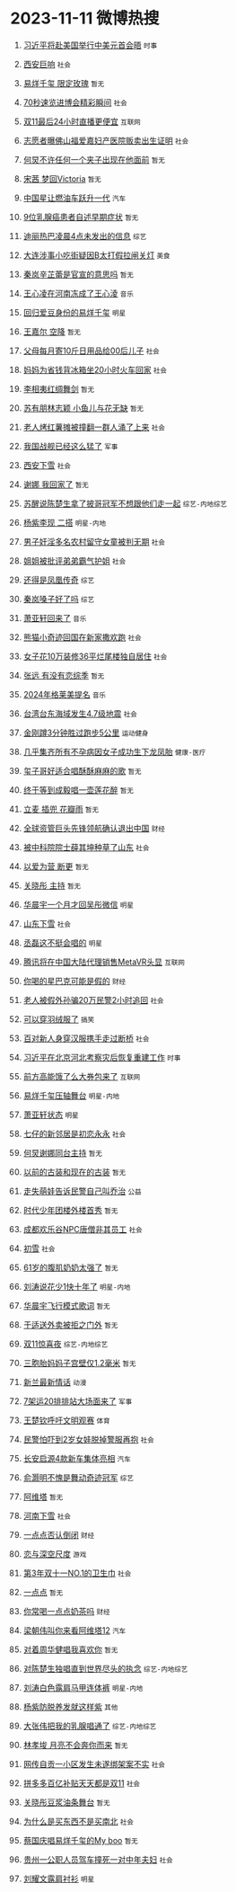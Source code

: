 # 2023-11-11 微博热搜 
1. [习近平将赴美国举行中美元首会晤](https://m.weibo.cn/search?containerid=100103type%3D1%26t%3D10%26q%3D%23%E4%B9%A0%E8%BF%91%E5%B9%B3%E5%B0%86%E8%B5%B4%E7%BE%8E%E5%9B%BD%E4%B8%BE%E8%A1%8C%E4%B8%AD%E7%BE%8E%E5%85%83%E9%A6%96%E4%BC%9A%E6%99%A4%23&stream_entry_id=51&isnewpage=1&extparam=seat%3D1%26cate%3D10103%26dgr%3D0%26pos%3D0%26q%3D%2523%25E4%25B9%25A0%25E8%25BF%2591%25E5%25B9%25B3%25E5%25B0%2586%25E8%25B5%25B4%25E7%25BE%258E%25E5%259B%25BD%25E4%25B8%25BE%25E8%25A1%258C%25E4%25B8%25AD%25E7%25BE%258E%25E5%2585%2583%25E9%25A6%2596%25E4%25BC%259A%25E6%2599%25A4%2523%26c_type%3D51%26filter_type%3Drealtimehot%26stream_entry_id%3D51%26display_time%3D1699663044%26pre_seqid%3D169966304400602204216) `时事` 

2. [西安巨响](https://m.weibo.cn/search?containerid=100103type%3D1%26t%3D10%26q%3D%E8%A5%BF%E5%AE%89%E5%B7%A8%E5%93%8D&stream_entry_id=31&isnewpage=1&extparam=seat%3D1%26flag%3D1%26dgr%3D0%26stream_entry_id%3D31%26filter_type%3Drealtimehot%26lcate%3D5001%26band_rank%3D1%26realpos%3D1%26pos%3D0%26q%3D%25E8%25A5%25BF%25E5%25AE%2589%25E5%25B7%25A8%25E5%2593%258D%26c_type%3D31%26cate%3D5001%26display_time%3D1699663044%26pre_seqid%3D169966304400602204216) `社会` 

3. [易烊千玺 限定玫瑰](https://m.weibo.cn/search?containerid=100103type%3D1%26t%3D10%26q%3D%E6%98%93%E7%83%8A%E5%8D%83%E7%8E%BA+%E9%99%90%E5%AE%9A%E7%8E%AB%E7%91%B0&stream_entry_id=31&isnewpage=1&extparam=seat%3D1%26flag%3D16%26dgr%3D0%26stream_entry_id%3D31%26filter_type%3Drealtimehot%26lcate%3D5001%26band_rank%3D2%26realpos%3D2%26pos%3D1%26q%3D%25E6%2598%2593%25E7%2583%258A%25E5%258D%2583%25E7%258E%25BA%2520%25E9%2599%2590%25E5%25AE%259A%25E7%258E%25AB%25E7%2591%25B0%26c_type%3D31%26cate%3D5001%26display_time%3D1699663044%26pre_seqid%3D169966304400602204216) `暂无` 

4. [70秒速览进博会精彩瞬间](https://m.weibo.cn/search?containerid=100103type%3D1%26t%3D10%26q%3D%2370%E7%A7%92%E9%80%9F%E8%A7%88%E8%BF%9B%E5%8D%9A%E4%BC%9A%E7%B2%BE%E5%BD%A9%E7%9E%AC%E9%97%B4%23&stream_entry_id=31&isnewpage=1&extparam=seat%3D1%26flag%3D0%26dgr%3D0%26stream_entry_id%3D31%26filter_type%3Drealtimehot%26lcate%3D5001%26band_rank%3D3%26realpos%3D3%26pos%3D2%26q%3D%252370%25E7%25A7%2592%25E9%2580%259F%25E8%25A7%2588%25E8%25BF%259B%25E5%258D%259A%25E4%25BC%259A%25E7%25B2%25BE%25E5%25BD%25A9%25E7%259E%25AC%25E9%2597%25B4%2523%26c_type%3D31%26cate%3D5001%26display_time%3D1699663044%26pre_seqid%3D169966304400602204216) `社会` 

5. [双11最后24小时直播更便宜](https://m.weibo.cn/search?containerid=100103type%3D1%26t%3D10%26q%3D%23%E5%8F%8C11%E6%9C%80%E5%90%8E24%E5%B0%8F%E6%97%B6%E7%9B%B4%E6%92%AD%E6%9B%B4%E4%BE%BF%E5%AE%9C%23&stream_entry_id=31&isnewpage=1&extparam=seat%3D1%26cate%3D5001%26topic_ad%3D1%26is_ad_pos%3D1%26stream_entry_id%3D31%26filter_type%3Drealtimehot%26lcate%3D5001%26dgr%3D0%26pos%3D3%26q%3D%2523%25E5%258F%258C11%25E6%259C%2580%25E5%2590%258E24%25E5%25B0%258F%25E6%2597%25B6%25E7%259B%25B4%25E6%2592%25AD%25E6%259B%25B4%25E4%25BE%25BF%25E5%25AE%259C%2523%26c_type%3D31%26adid%3D211276%26band_rank%3D4%26display_time%3D1699663044%26pre_seqid%3D169966304400602204216) `互联网` 

6. [志愿者曝佛山福爱嘉妇产医院贩卖出生证明](https://m.weibo.cn/search?containerid=100103type%3D1%26t%3D10%26q%3D%23%E5%BF%97%E6%84%BF%E8%80%85%E6%9B%9D%E4%BD%9B%E5%B1%B1%E7%A6%8F%E7%88%B1%E5%98%89%E5%A6%87%E4%BA%A7%E5%8C%BB%E9%99%A2%E8%B4%A9%E5%8D%96%E5%87%BA%E7%94%9F%E8%AF%81%E6%98%8E%23&stream_entry_id=31&isnewpage=1&extparam=seat%3D1%26flag%3D1%26dgr%3D0%26stream_entry_id%3D31%26filter_type%3Drealtimehot%26lcate%3D5001%26band_rank%3D4%26realpos%3D4%26pos%3D4%26q%3D%2523%25E5%25BF%2597%25E6%2584%25BF%25E8%2580%2585%25E6%259B%259D%25E4%25BD%259B%25E5%25B1%25B1%25E7%25A6%258F%25E7%2588%25B1%25E5%2598%2589%25E5%25A6%2587%25E4%25BA%25A7%25E5%258C%25BB%25E9%2599%25A2%25E8%25B4%25A9%25E5%258D%2596%25E5%2587%25BA%25E7%2594%259F%25E8%25AF%2581%25E6%2598%258E%2523%26c_type%3D31%26cate%3D5001%26display_time%3D1699663044%26pre_seqid%3D169966304400602204216) `社会` 

7. [何炅不许任何一个夹子出现在他面前](https://m.weibo.cn/search?containerid=100103type%3D1%26t%3D10%26q%3D%E4%BD%95%E7%82%85%E4%B8%8D%E8%AE%B8%E4%BB%BB%E4%BD%95%E4%B8%80%E4%B8%AA%E5%A4%B9%E5%AD%90%E5%87%BA%E7%8E%B0%E5%9C%A8%E4%BB%96%E9%9D%A2%E5%89%8D&stream_entry_id=31&isnewpage=1&extparam=seat%3D1%26flag%3D2%26dgr%3D0%26stream_entry_id%3D31%26filter_type%3Drealtimehot%26lcate%3D5001%26band_rank%3D5%26realpos%3D5%26pos%3D5%26q%3D%25E4%25BD%2595%25E7%2582%2585%25E4%25B8%258D%25E8%25AE%25B8%25E4%25BB%25BB%25E4%25BD%2595%25E4%25B8%2580%25E4%25B8%25AA%25E5%25A4%25B9%25E5%25AD%2590%25E5%2587%25BA%25E7%258E%25B0%25E5%259C%25A8%25E4%25BB%2596%25E9%259D%25A2%25E5%2589%258D%26c_type%3D31%26cate%3D5001%26display_time%3D1699663044%26pre_seqid%3D169966304400602204216) `暂无` 

8. [宋茜 梦回Victoria](https://m.weibo.cn/search?containerid=100103type%3D1%26t%3D10%26q%3D%E5%AE%8B%E8%8C%9C+%E6%A2%A6%E5%9B%9EVictoria&stream_entry_id=31&isnewpage=1&extparam=seat%3D1%26flag%3D0%26dgr%3D0%26stream_entry_id%3D31%26filter_type%3Drealtimehot%26lcate%3D5001%26band_rank%3D6%26realpos%3D6%26pos%3D6%26q%3D%25E5%25AE%258B%25E8%258C%259C%2520%25E6%25A2%25A6%25E5%259B%259EVictoria%26c_type%3D31%26cate%3D5001%26display_time%3D1699663044%26pre_seqid%3D169966304400602204216) `暂无` 

9. [中国星让燃油车跃升一代](https://m.weibo.cn/search?containerid=100103type%3D1%26t%3D10%26q%3D%23%E4%B8%AD%E5%9B%BD%E6%98%9F%E8%AE%A9%E7%87%83%E6%B2%B9%E8%BD%A6%E8%B7%83%E5%8D%87%E4%B8%80%E4%BB%A3%23&stream_entry_id=31&isnewpage=1&extparam=seat%3D1%26cate%3D5001%26topic_ad%3D1%26is_ad_pos%3D1%26stream_entry_id%3D31%26filter_type%3Drealtimehot%26lcate%3D5001%26dgr%3D0%26pos%3D7%26q%3D%2523%25E4%25B8%25AD%25E5%259B%25BD%25E6%2598%259F%25E8%25AE%25A9%25E7%2587%2583%25E6%25B2%25B9%25E8%25BD%25A6%25E8%25B7%2583%25E5%258D%2587%25E4%25B8%2580%25E4%25BB%25A3%2523%26c_type%3D31%26adid%3D211121%26band_rank%3D7%26display_time%3D1699663044%26pre_seqid%3D169966304400602204216) `汽车` 

10. [9位乳腺癌患者自述早期症状](https://m.weibo.cn/search?containerid=100103type%3D1%26t%3D10%26q%3D%239%E4%BD%8D%E4%B9%B3%E8%85%BA%E7%99%8C%E6%82%A3%E8%80%85%E8%87%AA%E8%BF%B0%E6%97%A9%E6%9C%9F%E7%97%87%E7%8A%B6%23&stream_entry_id=31&isnewpage=1&extparam=seat%3D1%26flag%3D0%26dgr%3D0%26stream_entry_id%3D31%26filter_type%3Drealtimehot%26lcate%3D5001%26band_rank%3D7%26realpos%3D7%26pos%3D8%26q%3D%25239%25E4%25BD%258D%25E4%25B9%25B3%25E8%2585%25BA%25E7%2599%258C%25E6%2582%25A3%25E8%2580%2585%25E8%2587%25AA%25E8%25BF%25B0%25E6%2597%25A9%25E6%259C%259F%25E7%2597%2587%25E7%258A%25B6%2523%26c_type%3D31%26cate%3D5001%26display_time%3D1699663044%26pre_seqid%3D169966304400602204216) `暂无` 

11. [迪丽热巴凌晨4点未发出的信息](https://m.weibo.cn/search?containerid=100103type%3D1%26t%3D10%26q%3D%23%E8%BF%AA%E4%B8%BD%E7%83%AD%E5%B7%B4%E5%87%8C%E6%99%A84%E7%82%B9%E6%9C%AA%E5%8F%91%E5%87%BA%E7%9A%84%E4%BF%A1%E6%81%AF%23&stream_entry_id=31&isnewpage=1&extparam=seat%3D1%26flag%3D2%26dgr%3D0%26stream_entry_id%3D31%26filter_type%3Drealtimehot%26lcate%3D5001%26band_rank%3D8%26realpos%3D8%26pos%3D9%26q%3D%2523%25E8%25BF%25AA%25E4%25B8%25BD%25E7%2583%25AD%25E5%25B7%25B4%25E5%2587%258C%25E6%2599%25A84%25E7%2582%25B9%25E6%259C%25AA%25E5%258F%2591%25E5%2587%25BA%25E7%259A%2584%25E4%25BF%25A1%25E6%2581%25AF%2523%26c_type%3D31%26cate%3D5001%26display_time%3D1699663044%26pre_seqid%3D169966304400602204216) `综艺` 

12. [大连涉事小吃街疑因B太打假拉闸关灯](https://m.weibo.cn/search?containerid=100103type%3D1%26t%3D10%26q%3D%23%E5%A4%A7%E8%BF%9E%E6%B6%89%E4%BA%8B%E5%B0%8F%E5%90%83%E8%A1%97%E7%96%91%E5%9B%A0B%E5%A4%AA%E6%89%93%E5%81%87%E6%8B%89%E9%97%B8%E5%85%B3%E7%81%AF%23&stream_entry_id=31&isnewpage=1&extparam=seat%3D1%26flag%3D0%26dgr%3D0%26stream_entry_id%3D31%26filter_type%3Drealtimehot%26lcate%3D5001%26band_rank%3D9%26realpos%3D9%26pos%3D10%26q%3D%2523%25E5%25A4%25A7%25E8%25BF%259E%25E6%25B6%2589%25E4%25BA%258B%25E5%25B0%258F%25E5%2590%2583%25E8%25A1%2597%25E7%2596%2591%25E5%259B%25A0B%25E5%25A4%25AA%25E6%2589%2593%25E5%2581%2587%25E6%258B%2589%25E9%2597%25B8%25E5%2585%25B3%25E7%2581%25AF%2523%26c_type%3D31%26cate%3D5001%26display_time%3D1699663044%26pre_seqid%3D169966304400602204216) `美食` 

13. [秦岚辛芷蕾是官宣的意思吗](https://m.weibo.cn/search?containerid=100103type%3D1%26t%3D10%26q%3D%E7%A7%A6%E5%B2%9A%E8%BE%9B%E8%8A%B7%E8%95%BE%E6%98%AF%E5%AE%98%E5%AE%A3%E7%9A%84%E6%84%8F%E6%80%9D%E5%90%97&stream_entry_id=31&isnewpage=1&extparam=seat%3D1%26flag%3D0%26dgr%3D0%26stream_entry_id%3D31%26filter_type%3Drealtimehot%26lcate%3D5001%26band_rank%3D10%26realpos%3D10%26pos%3D11%26q%3D%25E7%25A7%25A6%25E5%25B2%259A%25E8%25BE%259B%25E8%258A%25B7%25E8%2595%25BE%25E6%2598%25AF%25E5%25AE%2598%25E5%25AE%25A3%25E7%259A%2584%25E6%2584%258F%25E6%2580%259D%25E5%2590%2597%26c_type%3D31%26cate%3D5001%26display_time%3D1699663044%26pre_seqid%3D169966304400602204216) `暂无` 

14. [王心凌在河南冻成了王心淩](https://m.weibo.cn/search?containerid=100103type%3D1%26t%3D10%26q%3D%E7%8E%8B%E5%BF%83%E5%87%8C%E5%9C%A8%E6%B2%B3%E5%8D%97%E5%86%BB%E6%88%90%E4%BA%86%E7%8E%8B%E5%BF%83%E6%B7%A9&stream_entry_id=31&isnewpage=1&extparam=seat%3D1%26flag%3D2%26dgr%3D0%26stream_entry_id%3D31%26filter_type%3Drealtimehot%26lcate%3D5001%26band_rank%3D11%26realpos%3D11%26pos%3D12%26q%3D%25E7%258E%258B%25E5%25BF%2583%25E5%2587%258C%25E5%259C%25A8%25E6%25B2%25B3%25E5%258D%2597%25E5%2586%25BB%25E6%2588%2590%25E4%25BA%2586%25E7%258E%258B%25E5%25BF%2583%25E6%25B7%25A9%26c_type%3D31%26cate%3D5001%26display_time%3D1699663044%26pre_seqid%3D169966304400602204216) `音乐` 

15. [回归爱豆身份的易烊千玺](https://m.weibo.cn/search?containerid=100103type%3D1%26t%3D10%26q%3D%23%E5%9B%9E%E5%BD%92%E7%88%B1%E8%B1%86%E8%BA%AB%E4%BB%BD%E7%9A%84%E6%98%93%E7%83%8A%E5%8D%83%E7%8E%BA%23&stream_entry_id=31&isnewpage=1&extparam=seat%3D1%26flag%3D1%26dgr%3D0%26stream_entry_id%3D31%26filter_type%3Drealtimehot%26lcate%3D5001%26band_rank%3D12%26realpos%3D12%26pos%3D13%26q%3D%2523%25E5%259B%259E%25E5%25BD%2592%25E7%2588%25B1%25E8%25B1%2586%25E8%25BA%25AB%25E4%25BB%25BD%25E7%259A%2584%25E6%2598%2593%25E7%2583%258A%25E5%258D%2583%25E7%258E%25BA%2523%26c_type%3D31%26cate%3D5001%26display_time%3D1699663044%26pre_seqid%3D169966304400602204216) `明星` 

16. [王嘉尔 空降](https://m.weibo.cn/search?containerid=100103type%3D1%26t%3D10%26q%3D%E7%8E%8B%E5%98%89%E5%B0%94+%E7%A9%BA%E9%99%8D&stream_entry_id=31&isnewpage=1&extparam=seat%3D1%26flag%3D1%26dgr%3D0%26stream_entry_id%3D31%26filter_type%3Drealtimehot%26lcate%3D5001%26band_rank%3D13%26realpos%3D13%26pos%3D14%26q%3D%25E7%258E%258B%25E5%2598%2589%25E5%25B0%2594%2520%25E7%25A9%25BA%25E9%2599%258D%26c_type%3D31%26cate%3D5001%26display_time%3D1699663044%26pre_seqid%3D169966304400602204216) `暂无` 

17. [父母每月寄10斤日用品给00后儿子](https://m.weibo.cn/search?containerid=100103type%3D1%26t%3D10%26q%3D%23%E7%88%B6%E6%AF%8D%E6%AF%8F%E6%9C%88%E5%AF%8410%E6%96%A4%E6%97%A5%E7%94%A8%E5%93%81%E7%BB%9900%E5%90%8E%E5%84%BF%E5%AD%90%23&stream_entry_id=31&isnewpage=1&extparam=seat%3D1%26flag%3D32768%26dgr%3D0%26stream_entry_id%3D31%26filter_type%3Drealtimehot%26lcate%3D5001%26band_rank%3D14%26realpos%3D14%26pos%3D15%26q%3D%2523%25E7%2588%25B6%25E6%25AF%258D%25E6%25AF%258F%25E6%259C%2588%25E5%25AF%258410%25E6%2596%25A4%25E6%2597%25A5%25E7%2594%25A8%25E5%2593%2581%25E7%25BB%259900%25E5%2590%258E%25E5%2584%25BF%25E5%25AD%2590%2523%26c_type%3D31%26cate%3D5001%26display_time%3D1699663044%26pre_seqid%3D169966304400602204216) `社会` 

18. [妈妈为省钱背冰箱坐20小时火车回家](https://m.weibo.cn/search?containerid=100103type%3D1%26t%3D10%26q%3D%23%E5%A6%88%E5%A6%88%E4%B8%BA%E7%9C%81%E9%92%B1%E8%83%8C%E5%86%B0%E7%AE%B1%E5%9D%9020%E5%B0%8F%E6%97%B6%E7%81%AB%E8%BD%A6%E5%9B%9E%E5%AE%B6%23&stream_entry_id=31&isnewpage=1&extparam=seat%3D1%26flag%3D32768%26dgr%3D0%26stream_entry_id%3D31%26filter_type%3Drealtimehot%26lcate%3D5001%26band_rank%3D15%26realpos%3D15%26pos%3D16%26q%3D%2523%25E5%25A6%2588%25E5%25A6%2588%25E4%25B8%25BA%25E7%259C%2581%25E9%2592%25B1%25E8%2583%258C%25E5%2586%25B0%25E7%25AE%25B1%25E5%259D%259020%25E5%25B0%258F%25E6%2597%25B6%25E7%2581%25AB%25E8%25BD%25A6%25E5%259B%259E%25E5%25AE%25B6%2523%26c_type%3D31%26cate%3D5001%26display_time%3D1699663044%26pre_seqid%3D169966304400602204216) `社会` 

19. [李相夷红绸舞剑](https://m.weibo.cn/search?containerid=100103type%3D1%26t%3D10%26q%3D%E6%9D%8E%E7%9B%B8%E5%A4%B7%E7%BA%A2%E7%BB%B8%E8%88%9E%E5%89%91&stream_entry_id=31&isnewpage=1&extparam=seat%3D1%26flag%3D0%26dgr%3D0%26stream_entry_id%3D31%26filter_type%3Drealtimehot%26lcate%3D5001%26band_rank%3D16%26realpos%3D16%26pos%3D17%26q%3D%25E6%259D%258E%25E7%259B%25B8%25E5%25A4%25B7%25E7%25BA%25A2%25E7%25BB%25B8%25E8%2588%259E%25E5%2589%2591%26c_type%3D31%26cate%3D5001%26display_time%3D1699663044%26pre_seqid%3D169966304400602204216) `暂无` 

20. [苏有朋林志颖 小鱼儿与花无缺](https://m.weibo.cn/search?containerid=100103type%3D1%26t%3D10%26q%3D%E8%8B%8F%E6%9C%89%E6%9C%8B%E6%9E%97%E5%BF%97%E9%A2%96+%E5%B0%8F%E9%B1%BC%E5%84%BF%E4%B8%8E%E8%8A%B1%E6%97%A0%E7%BC%BA&stream_entry_id=31&isnewpage=1&extparam=seat%3D1%26flag%3D0%26dgr%3D0%26stream_entry_id%3D31%26filter_type%3Drealtimehot%26lcate%3D5001%26band_rank%3D17%26realpos%3D17%26pos%3D18%26q%3D%25E8%258B%258F%25E6%259C%2589%25E6%259C%258B%25E6%259E%2597%25E5%25BF%2597%25E9%25A2%2596%2520%25E5%25B0%258F%25E9%25B1%25BC%25E5%2584%25BF%25E4%25B8%258E%25E8%258A%25B1%25E6%2597%25A0%25E7%25BC%25BA%26c_type%3D31%26cate%3D5001%26display_time%3D1699663044%26pre_seqid%3D169966304400602204216) `暂无` 

21. [老人烤红薯摊被撞翻一群人涌了上来](https://m.weibo.cn/search?containerid=100103type%3D1%26t%3D10%26q%3D%23%E8%80%81%E4%BA%BA%E7%83%A4%E7%BA%A2%E8%96%AF%E6%91%8A%E8%A2%AB%E6%92%9E%E7%BF%BB%E4%B8%80%E7%BE%A4%E4%BA%BA%E6%B6%8C%E4%BA%86%E4%B8%8A%E6%9D%A5%23&stream_entry_id=31&isnewpage=1&extparam=seat%3D1%26flag%3D32768%26dgr%3D0%26stream_entry_id%3D31%26filter_type%3Drealtimehot%26lcate%3D5001%26band_rank%3D18%26realpos%3D18%26pos%3D19%26q%3D%2523%25E8%2580%2581%25E4%25BA%25BA%25E7%2583%25A4%25E7%25BA%25A2%25E8%2596%25AF%25E6%2591%258A%25E8%25A2%25AB%25E6%2592%259E%25E7%25BF%25BB%25E4%25B8%2580%25E7%25BE%25A4%25E4%25BA%25BA%25E6%25B6%258C%25E4%25BA%2586%25E4%25B8%258A%25E6%259D%25A5%2523%26c_type%3D31%26cate%3D5001%26display_time%3D1699663044%26pre_seqid%3D169966304400602204216) `社会` 

22. [我国战舰已经这么猛了](https://m.weibo.cn/search?containerid=100103type%3D1%26t%3D10%26q%3D%23%E6%88%91%E5%9B%BD%E6%88%98%E8%88%B0%E5%B7%B2%E7%BB%8F%E8%BF%99%E4%B9%88%E7%8C%9B%E4%BA%86%23&stream_entry_id=31&isnewpage=1&extparam=seat%3D1%26flag%3D1%26dgr%3D0%26stream_entry_id%3D31%26filter_type%3Drealtimehot%26lcate%3D5001%26band_rank%3D19%26realpos%3D19%26pos%3D20%26q%3D%2523%25E6%2588%2591%25E5%259B%25BD%25E6%2588%2598%25E8%2588%25B0%25E5%25B7%25B2%25E7%25BB%258F%25E8%25BF%2599%25E4%25B9%2588%25E7%258C%259B%25E4%25BA%2586%2523%26c_type%3D31%26cate%3D5001%26display_time%3D1699663044%26pre_seqid%3D169966304400602204216) `军事` 

23. [西安下雪](https://m.weibo.cn/search?containerid=100103type%3D1%26t%3D10%26q%3D%E8%A5%BF%E5%AE%89%E4%B8%8B%E9%9B%AA&stream_entry_id=31&isnewpage=1&extparam=seat%3D1%26flag%3D1%26dgr%3D0%26stream_entry_id%3D31%26filter_type%3Drealtimehot%26lcate%3D5001%26band_rank%3D20%26realpos%3D20%26pos%3D21%26q%3D%25E8%25A5%25BF%25E5%25AE%2589%25E4%25B8%258B%25E9%259B%25AA%26c_type%3D31%26cate%3D5001%26display_time%3D1699663044%26pre_seqid%3D169966304400602204216) `社会` 

24. [谢娜 我回家了](https://m.weibo.cn/search?containerid=100103type%3D1%26t%3D10%26q%3D%E8%B0%A2%E5%A8%9C+%E6%88%91%E5%9B%9E%E5%AE%B6%E4%BA%86&stream_entry_id=31&isnewpage=1&extparam=seat%3D1%26flag%3D0%26dgr%3D0%26stream_entry_id%3D31%26filter_type%3Drealtimehot%26lcate%3D5001%26band_rank%3D21%26realpos%3D21%26pos%3D22%26q%3D%25E8%25B0%25A2%25E5%25A8%259C%2520%25E6%2588%2591%25E5%259B%259E%25E5%25AE%25B6%25E4%25BA%2586%26c_type%3D31%26cate%3D5001%26display_time%3D1699663044%26pre_seqid%3D169966304400602204216) `暂无` 

25. [苏醒说陈楚生拿了披哥冠军不想跟他们走一起](https://m.weibo.cn/search?containerid=100103type%3D1%26t%3D10%26q%3D%23%E8%8B%8F%E9%86%92%E8%AF%B4%E9%99%88%E6%A5%9A%E7%94%9F%E6%8B%BF%E4%BA%86%E6%8A%AB%E5%93%A5%E5%86%A0%E5%86%9B%E4%B8%8D%E6%83%B3%E8%B7%9F%E4%BB%96%E4%BB%AC%E8%B5%B0%E4%B8%80%E8%B5%B7%23&stream_entry_id=31&isnewpage=1&extparam=seat%3D1%26flag%3D1%26dgr%3D0%26stream_entry_id%3D31%26filter_type%3Drealtimehot%26lcate%3D5001%26band_rank%3D22%26realpos%3D22%26pos%3D23%26q%3D%2523%25E8%258B%258F%25E9%2586%2592%25E8%25AF%25B4%25E9%2599%2588%25E6%25A5%259A%25E7%2594%259F%25E6%258B%25BF%25E4%25BA%2586%25E6%258A%25AB%25E5%2593%25A5%25E5%2586%25A0%25E5%2586%259B%25E4%25B8%258D%25E6%2583%25B3%25E8%25B7%259F%25E4%25BB%2596%25E4%25BB%25AC%25E8%25B5%25B0%25E4%25B8%2580%25E8%25B5%25B7%2523%26c_type%3D31%26cate%3D5001%26display_time%3D1699663044%26pre_seqid%3D169966304400602204216) `综艺-内地综艺` 

26. [杨紫李现 二搭](https://m.weibo.cn/search?containerid=100103type%3D1%26t%3D10%26q%3D%E6%9D%A8%E7%B4%AB%E6%9D%8E%E7%8E%B0+%E4%BA%8C%E6%90%AD&stream_entry_id=31&isnewpage=1&extparam=seat%3D1%26flag%3D0%26dgr%3D0%26stream_entry_id%3D31%26filter_type%3Drealtimehot%26lcate%3D5001%26band_rank%3D23%26realpos%3D23%26pos%3D24%26q%3D%25E6%259D%25A8%25E7%25B4%25AB%25E6%259D%258E%25E7%258E%25B0%2520%25E4%25BA%258C%25E6%2590%25AD%26c_type%3D31%26cate%3D5001%26display_time%3D1699663044%26pre_seqid%3D169966304400602204216) `明星-内地` 

27. [男子奸淫多名农村留守女童被判无期](https://m.weibo.cn/search?containerid=100103type%3D1%26t%3D10%26q%3D%23%E7%94%B7%E5%AD%90%E5%A5%B8%E6%B7%AB%E5%A4%9A%E5%90%8D%E5%86%9C%E6%9D%91%E7%95%99%E5%AE%88%E5%A5%B3%E7%AB%A5%E8%A2%AB%E5%88%A4%E6%97%A0%E6%9C%9F%23&stream_entry_id=31&isnewpage=1&extparam=seat%3D1%26flag%3D0%26dgr%3D0%26stream_entry_id%3D31%26filter_type%3Drealtimehot%26lcate%3D5001%26band_rank%3D24%26realpos%3D24%26pos%3D25%26q%3D%2523%25E7%2594%25B7%25E5%25AD%2590%25E5%25A5%25B8%25E6%25B7%25AB%25E5%25A4%259A%25E5%2590%258D%25E5%2586%259C%25E6%259D%2591%25E7%2595%2599%25E5%25AE%2588%25E5%25A5%25B3%25E7%25AB%25A5%25E8%25A2%25AB%25E5%2588%25A4%25E6%2597%25A0%25E6%259C%259F%2523%26c_type%3D31%26cate%3D5001%26display_time%3D1699663044%26pre_seqid%3D169966304400602204216) `社会` 

28. [姐姐被批评弟弟霸气护姐](https://m.weibo.cn/search?containerid=100103type%3D1%26t%3D10%26q%3D%23%E5%A7%90%E5%A7%90%E8%A2%AB%E6%89%B9%E8%AF%84%E5%BC%9F%E5%BC%9F%E9%9C%B8%E6%B0%94%E6%8A%A4%E5%A7%90%23&stream_entry_id=31&isnewpage=1&extparam=seat%3D1%26flag%3D32768%26dgr%3D0%26stream_entry_id%3D31%26filter_type%3Drealtimehot%26lcate%3D5001%26band_rank%3D25%26realpos%3D25%26pos%3D26%26q%3D%2523%25E5%25A7%2590%25E5%25A7%2590%25E8%25A2%25AB%25E6%2589%25B9%25E8%25AF%2584%25E5%25BC%259F%25E5%25BC%259F%25E9%259C%25B8%25E6%25B0%2594%25E6%258A%25A4%25E5%25A7%2590%2523%26c_type%3D31%26cate%3D5001%26display_time%3D1699663044%26pre_seqid%3D169966304400602204216) `社会` 

29. [还得是凤凰传奇](https://m.weibo.cn/search?containerid=100103type%3D1%26t%3D10%26q%3D%E8%BF%98%E5%BE%97%E6%98%AF%E5%87%A4%E5%87%B0%E4%BC%A0%E5%A5%87&stream_entry_id=31&isnewpage=1&extparam=seat%3D1%26flag%3D0%26dgr%3D0%26stream_entry_id%3D31%26filter_type%3Drealtimehot%26lcate%3D5001%26band_rank%3D26%26realpos%3D26%26pos%3D27%26q%3D%25E8%25BF%2598%25E5%25BE%2597%25E6%2598%25AF%25E5%2587%25A4%25E5%2587%25B0%25E4%25BC%25A0%25E5%25A5%2587%26c_type%3D31%26cate%3D5001%26display_time%3D1699663044%26pre_seqid%3D169966304400602204216) `综艺` 

30. [秦岚嗓子好了吗](https://m.weibo.cn/search?containerid=100103type%3D1%26t%3D10%26q%3D%E7%A7%A6%E5%B2%9A%E5%97%93%E5%AD%90%E5%A5%BD%E4%BA%86%E5%90%97&stream_entry_id=31&isnewpage=1&extparam=seat%3D1%26flag%3D0%26dgr%3D0%26stream_entry_id%3D31%26filter_type%3Drealtimehot%26lcate%3D5001%26band_rank%3D27%26realpos%3D27%26pos%3D28%26q%3D%25E7%25A7%25A6%25E5%25B2%259A%25E5%2597%2593%25E5%25AD%2590%25E5%25A5%25BD%25E4%25BA%2586%25E5%2590%2597%26c_type%3D31%26cate%3D5001%26display_time%3D1699663044%26pre_seqid%3D169966304400602204216) `综艺` 

31. [萧亚轩回来了](https://m.weibo.cn/search?containerid=100103type%3D1%26t%3D10%26q%3D%E8%90%A7%E4%BA%9A%E8%BD%A9%E5%9B%9E%E6%9D%A5%E4%BA%86&stream_entry_id=31&isnewpage=1&extparam=seat%3D1%26flag%3D0%26dgr%3D0%26stream_entry_id%3D31%26filter_type%3Drealtimehot%26lcate%3D5001%26band_rank%3D28%26realpos%3D28%26pos%3D29%26q%3D%25E8%2590%25A7%25E4%25BA%259A%25E8%25BD%25A9%25E5%259B%259E%25E6%259D%25A5%25E4%25BA%2586%26c_type%3D31%26cate%3D5001%26display_time%3D1699663044%26pre_seqid%3D169966304400602204216) `音乐` 

32. [熊猫小奇迹回国在新家撒欢跑](https://m.weibo.cn/search?containerid=100103type%3D1%26t%3D10%26q%3D%23%E7%86%8A%E7%8C%AB%E5%B0%8F%E5%A5%87%E8%BF%B9%E5%9B%9E%E5%9B%BD%E5%9C%A8%E6%96%B0%E5%AE%B6%E6%92%92%E6%AC%A2%E8%B7%91%23&stream_entry_id=31&isnewpage=1&extparam=seat%3D1%26flag%3D0%26dgr%3D0%26stream_entry_id%3D31%26filter_type%3Drealtimehot%26lcate%3D5001%26band_rank%3D29%26realpos%3D29%26pos%3D30%26q%3D%2523%25E7%2586%258A%25E7%258C%25AB%25E5%25B0%258F%25E5%25A5%2587%25E8%25BF%25B9%25E5%259B%259E%25E5%259B%25BD%25E5%259C%25A8%25E6%2596%25B0%25E5%25AE%25B6%25E6%2592%2592%25E6%25AC%25A2%25E8%25B7%2591%2523%26c_type%3D31%26cate%3D5001%26display_time%3D1699663044%26pre_seqid%3D169966304400602204216) `社会` 

33. [女子花10万装修36平烂尾楼独自居住](https://m.weibo.cn/search?containerid=100103type%3D1%26t%3D10%26q%3D%23%E5%A5%B3%E5%AD%90%E8%8A%B110%E4%B8%87%E8%A3%85%E4%BF%AE36%E5%B9%B3%E7%83%82%E5%B0%BE%E6%A5%BC%E7%8B%AC%E8%87%AA%E5%B1%85%E4%BD%8F%23&stream_entry_id=31&isnewpage=1&extparam=seat%3D1%26flag%3D1%26dgr%3D0%26stream_entry_id%3D31%26filter_type%3Drealtimehot%26lcate%3D5001%26band_rank%3D30%26realpos%3D30%26pos%3D31%26q%3D%2523%25E5%25A5%25B3%25E5%25AD%2590%25E8%258A%25B110%25E4%25B8%2587%25E8%25A3%2585%25E4%25BF%25AE36%25E5%25B9%25B3%25E7%2583%2582%25E5%25B0%25BE%25E6%25A5%25BC%25E7%258B%25AC%25E8%2587%25AA%25E5%25B1%2585%25E4%25BD%258F%2523%26c_type%3D31%26cate%3D5001%26display_time%3D1699663044%26pre_seqid%3D169966304400602204216) `社会` 

34. [张远 有没有恋综季](https://m.weibo.cn/search?containerid=100103type%3D1%26t%3D10%26q%3D%E5%BC%A0%E8%BF%9C+%E6%9C%89%E6%B2%A1%E6%9C%89%E6%81%8B%E7%BB%BC%E5%AD%A3&stream_entry_id=31&isnewpage=1&extparam=seat%3D1%26flag%3D1%26dgr%3D0%26stream_entry_id%3D31%26filter_type%3Drealtimehot%26lcate%3D5001%26band_rank%3D31%26realpos%3D31%26pos%3D32%26q%3D%25E5%25BC%25A0%25E8%25BF%259C%2520%25E6%259C%2589%25E6%25B2%25A1%25E6%259C%2589%25E6%2581%258B%25E7%25BB%25BC%25E5%25AD%25A3%26c_type%3D31%26cate%3D5001%26display_time%3D1699663044%26pre_seqid%3D169966304400602204216) `暂无` 

35. [2024年格莱美提名](https://m.weibo.cn/search?containerid=100103type%3D1%26t%3D10%26q%3D%232024%E5%B9%B4%E6%A0%BC%E8%8E%B1%E7%BE%8E%E6%8F%90%E5%90%8D%23&stream_entry_id=31&isnewpage=1&extparam=seat%3D1%26flag%3D1%26dgr%3D0%26stream_entry_id%3D31%26filter_type%3Drealtimehot%26lcate%3D5001%26band_rank%3D32%26realpos%3D32%26pos%3D33%26q%3D%25232024%25E5%25B9%25B4%25E6%25A0%25BC%25E8%258E%25B1%25E7%25BE%258E%25E6%258F%2590%25E5%2590%258D%2523%26c_type%3D31%26cate%3D5001%26display_time%3D1699663044%26pre_seqid%3D169966304400602204216) `音乐` 

36. [台湾台东海域发生4.7级地震](https://m.weibo.cn/search?containerid=100103type%3D1%26t%3D10%26q%3D%23%E5%8F%B0%E6%B9%BE%E5%8F%B0%E4%B8%9C%E6%B5%B7%E5%9F%9F%E5%8F%91%E7%94%9F4.7%E7%BA%A7%E5%9C%B0%E9%9C%87%23&stream_entry_id=31&isnewpage=1&extparam=seat%3D1%26flag%3D1%26dgr%3D0%26stream_entry_id%3D31%26filter_type%3Drealtimehot%26lcate%3D5001%26band_rank%3D33%26realpos%3D33%26pos%3D34%26q%3D%2523%25E5%258F%25B0%25E6%25B9%25BE%25E5%258F%25B0%25E4%25B8%259C%25E6%25B5%25B7%25E5%259F%259F%25E5%258F%2591%25E7%2594%259F4.7%25E7%25BA%25A7%25E5%259C%25B0%25E9%259C%2587%2523%26c_type%3D31%26cate%3D5001%26display_time%3D1699663044%26pre_seqid%3D169966304400602204216) `社会` 

37. [金刚蹲3分钟胜过跑步5公里](https://m.weibo.cn/search?containerid=100103type%3D1%26t%3D10%26q%3D%23%E9%87%91%E5%88%9A%E8%B9%B23%E5%88%86%E9%92%9F%E8%83%9C%E8%BF%87%E8%B7%91%E6%AD%A55%E5%85%AC%E9%87%8C%23&stream_entry_id=31&isnewpage=1&extparam=seat%3D1%26flag%3D0%26dgr%3D0%26stream_entry_id%3D31%26filter_type%3Drealtimehot%26lcate%3D5001%26band_rank%3D34%26realpos%3D34%26pos%3D35%26q%3D%2523%25E9%2587%2591%25E5%2588%259A%25E8%25B9%25B23%25E5%2588%2586%25E9%2592%259F%25E8%2583%259C%25E8%25BF%2587%25E8%25B7%2591%25E6%25AD%25A55%25E5%2585%25AC%25E9%2587%258C%2523%26c_type%3D31%26cate%3D5001%26display_time%3D1699663044%26pre_seqid%3D169966304400602204216) `运动健身` 

38. [几乎集齐所有不孕病因女子成功生下龙凤胎](https://m.weibo.cn/search?containerid=100103type%3D1%26t%3D10%26q%3D%23%E5%87%A0%E4%B9%8E%E9%9B%86%E9%BD%90%E6%89%80%E6%9C%89%E4%B8%8D%E5%AD%95%E7%97%85%E5%9B%A0%E5%A5%B3%E5%AD%90%E6%88%90%E5%8A%9F%E7%94%9F%E4%B8%8B%E9%BE%99%E5%87%A4%E8%83%8E%23&stream_entry_id=31&isnewpage=1&extparam=seat%3D1%26flag%3D32768%26dgr%3D0%26stream_entry_id%3D31%26filter_type%3Drealtimehot%26lcate%3D5001%26band_rank%3D35%26realpos%3D35%26pos%3D36%26q%3D%2523%25E5%2587%25A0%25E4%25B9%258E%25E9%259B%2586%25E9%25BD%2590%25E6%2589%2580%25E6%259C%2589%25E4%25B8%258D%25E5%25AD%2595%25E7%2597%2585%25E5%259B%25A0%25E5%25A5%25B3%25E5%25AD%2590%25E6%2588%2590%25E5%258A%259F%25E7%2594%259F%25E4%25B8%258B%25E9%25BE%2599%25E5%2587%25A4%25E8%2583%258E%2523%26c_type%3D31%26cate%3D5001%26display_time%3D1699663044%26pre_seqid%3D169966304400602204216) `健康-医疗` 

39. [玺子哥好适合唱酥酥麻麻的歌](https://m.weibo.cn/search?containerid=100103type%3D1%26t%3D10%26q%3D%E7%8E%BA%E5%AD%90%E5%93%A5%E5%A5%BD%E9%80%82%E5%90%88%E5%94%B1%E9%85%A5%E9%85%A5%E9%BA%BB%E9%BA%BB%E7%9A%84%E6%AD%8C&stream_entry_id=31&isnewpage=1&extparam=seat%3D1%26flag%3D1%26dgr%3D0%26stream_entry_id%3D31%26filter_type%3Drealtimehot%26lcate%3D5001%26band_rank%3D36%26realpos%3D36%26pos%3D37%26q%3D%25E7%258E%25BA%25E5%25AD%2590%25E5%2593%25A5%25E5%25A5%25BD%25E9%2580%2582%25E5%2590%2588%25E5%2594%25B1%25E9%2585%25A5%25E9%2585%25A5%25E9%25BA%25BB%25E9%25BA%25BB%25E7%259A%2584%25E6%25AD%258C%26c_type%3D31%26cate%3D5001%26display_time%3D1699663044%26pre_seqid%3D169966304400602204216) `暂无` 

40. [终于等到成毅唱一壶莲花醉](https://m.weibo.cn/search?containerid=100103type%3D1%26t%3D10%26q%3D%E7%BB%88%E4%BA%8E%E7%AD%89%E5%88%B0%E6%88%90%E6%AF%85%E5%94%B1%E4%B8%80%E5%A3%B6%E8%8E%B2%E8%8A%B1%E9%86%89&stream_entry_id=31&isnewpage=1&extparam=seat%3D1%26flag%3D0%26dgr%3D0%26stream_entry_id%3D31%26filter_type%3Drealtimehot%26lcate%3D5001%26band_rank%3D37%26realpos%3D37%26pos%3D38%26q%3D%25E7%25BB%2588%25E4%25BA%258E%25E7%25AD%2589%25E5%2588%25B0%25E6%2588%2590%25E6%25AF%2585%25E5%2594%25B1%25E4%25B8%2580%25E5%25A3%25B6%25E8%258E%25B2%25E8%258A%25B1%25E9%2586%2589%26c_type%3D31%26cate%3D5001%26display_time%3D1699663044%26pre_seqid%3D169966304400602204216) `暂无` 

41. [立麦 插兜 花瓣雨](https://m.weibo.cn/search?containerid=100103type%3D1%26t%3D10%26q%3D%E7%AB%8B%E9%BA%A6+%E6%8F%92%E5%85%9C+%E8%8A%B1%E7%93%A3%E9%9B%A8&stream_entry_id=31&isnewpage=1&extparam=seat%3D1%26flag%3D1%26dgr%3D0%26stream_entry_id%3D31%26filter_type%3Drealtimehot%26lcate%3D5001%26band_rank%3D38%26realpos%3D38%26pos%3D39%26q%3D%25E7%25AB%258B%25E9%25BA%25A6%2520%25E6%258F%2592%25E5%2585%259C%2520%25E8%258A%25B1%25E7%2593%25A3%25E9%259B%25A8%26c_type%3D31%26cate%3D5001%26display_time%3D1699663044%26pre_seqid%3D169966304400602204216) `暂无` 

42. [全球资管巨头先锋领航确认退出中国](https://m.weibo.cn/search?containerid=100103type%3D1%26t%3D10%26q%3D%23%E5%85%A8%E7%90%83%E8%B5%84%E7%AE%A1%E5%B7%A8%E5%A4%B4%E5%85%88%E9%94%8B%E9%A2%86%E8%88%AA%E7%A1%AE%E8%AE%A4%E9%80%80%E5%87%BA%E4%B8%AD%E5%9B%BD%23&stream_entry_id=31&isnewpage=1&extparam=seat%3D1%26flag%3D1%26dgr%3D0%26stream_entry_id%3D31%26filter_type%3Drealtimehot%26lcate%3D5001%26band_rank%3D39%26realpos%3D39%26pos%3D40%26q%3D%2523%25E5%2585%25A8%25E7%2590%2583%25E8%25B5%2584%25E7%25AE%25A1%25E5%25B7%25A8%25E5%25A4%25B4%25E5%2585%2588%25E9%2594%258B%25E9%25A2%2586%25E8%2588%25AA%25E7%25A1%25AE%25E8%25AE%25A4%25E9%2580%2580%25E5%2587%25BA%25E4%25B8%25AD%25E5%259B%25BD%2523%26c_type%3D31%26cate%3D5001%26display_time%3D1699663044%26pre_seqid%3D169966304400602204216) `财经` 

43. [被中科院院士薛其坤种草了山东](https://m.weibo.cn/search?containerid=100103type%3D1%26t%3D10%26q%3D%23%E8%A2%AB%E4%B8%AD%E7%A7%91%E9%99%A2%E9%99%A2%E5%A3%AB%E8%96%9B%E5%85%B6%E5%9D%A4%E7%A7%8D%E8%8D%89%E4%BA%86%E5%B1%B1%E4%B8%9C%23&stream_entry_id=31&isnewpage=1&extparam=seat%3D1%26flag%3D32768%26dgr%3D0%26stream_entry_id%3D31%26filter_type%3Drealtimehot%26lcate%3D5001%26band_rank%3D40%26realpos%3D40%26pos%3D41%26q%3D%2523%25E8%25A2%25AB%25E4%25B8%25AD%25E7%25A7%2591%25E9%2599%25A2%25E9%2599%25A2%25E5%25A3%25AB%25E8%2596%259B%25E5%2585%25B6%25E5%259D%25A4%25E7%25A7%258D%25E8%258D%2589%25E4%25BA%2586%25E5%25B1%25B1%25E4%25B8%259C%2523%26c_type%3D31%26cate%3D5001%26display_time%3D1699663044%26pre_seqid%3D169966304400602204216) `社会` 

44. [以爱为营 断更](https://m.weibo.cn/search?containerid=100103type%3D1%26t%3D10%26q%3D%E4%BB%A5%E7%88%B1%E4%B8%BA%E8%90%A5+%E6%96%AD%E6%9B%B4&stream_entry_id=31&isnewpage=1&extparam=seat%3D1%26flag%3D0%26dgr%3D0%26stream_entry_id%3D31%26filter_type%3Drealtimehot%26lcate%3D5001%26band_rank%3D41%26realpos%3D41%26pos%3D42%26q%3D%25E4%25BB%25A5%25E7%2588%25B1%25E4%25B8%25BA%25E8%2590%25A5%2520%25E6%2596%25AD%25E6%259B%25B4%26c_type%3D31%26cate%3D5001%26display_time%3D1699663044%26pre_seqid%3D169966304400602204216) `暂无` 

45. [关晓彤 主持](https://m.weibo.cn/search?containerid=100103type%3D1%26t%3D10%26q%3D%E5%85%B3%E6%99%93%E5%BD%A4+%E4%B8%BB%E6%8C%81&stream_entry_id=31&isnewpage=1&extparam=seat%3D1%26flag%3D0%26dgr%3D0%26stream_entry_id%3D31%26filter_type%3Drealtimehot%26lcate%3D5001%26band_rank%3D42%26realpos%3D42%26pos%3D43%26q%3D%25E5%2585%25B3%25E6%2599%2593%25E5%25BD%25A4%2520%25E4%25B8%25BB%25E6%258C%2581%26c_type%3D31%26cate%3D5001%26display_time%3D1699663044%26pre_seqid%3D169966304400602204216) `暂无` 

46. [华晨宇一个月才回吴彤微信](https://m.weibo.cn/search?containerid=100103type%3D1%26t%3D10%26q%3D%23%E5%8D%8E%E6%99%A8%E5%AE%87%E4%B8%80%E4%B8%AA%E6%9C%88%E6%89%8D%E5%9B%9E%E5%90%B4%E5%BD%A4%E5%BE%AE%E4%BF%A1%23&stream_entry_id=31&isnewpage=1&extparam=seat%3D1%26flag%3D0%26dgr%3D0%26stream_entry_id%3D31%26filter_type%3Drealtimehot%26lcate%3D5001%26band_rank%3D43%26realpos%3D43%26pos%3D44%26q%3D%2523%25E5%258D%258E%25E6%2599%25A8%25E5%25AE%2587%25E4%25B8%2580%25E4%25B8%25AA%25E6%259C%2588%25E6%2589%258D%25E5%259B%259E%25E5%2590%25B4%25E5%25BD%25A4%25E5%25BE%25AE%25E4%25BF%25A1%2523%26c_type%3D31%26cate%3D5001%26display_time%3D1699663044%26pre_seqid%3D169966304400602204216) `明星` 

47. [山东下雪](https://m.weibo.cn/search?containerid=100103type%3D1%26t%3D10%26q%3D%E5%B1%B1%E4%B8%9C%E4%B8%8B%E9%9B%AA&stream_entry_id=31&isnewpage=1&extparam=seat%3D1%26flag%3D0%26dgr%3D0%26stream_entry_id%3D31%26filter_type%3Drealtimehot%26lcate%3D5001%26band_rank%3D44%26realpos%3D44%26pos%3D45%26q%3D%25E5%25B1%25B1%25E4%25B8%259C%25E4%25B8%258B%25E9%259B%25AA%26c_type%3D31%26cate%3D5001%26display_time%3D1699663044%26pre_seqid%3D169966304400602204216) `社会` 

48. [丞磊这不挺会唱的](https://m.weibo.cn/search?containerid=100103type%3D1%26t%3D10%26q%3D%23%E4%B8%9E%E7%A3%8A%E8%BF%99%E4%B8%8D%E6%8C%BA%E4%BC%9A%E5%94%B1%E7%9A%84%23&stream_entry_id=31&isnewpage=1&extparam=seat%3D1%26flag%3D0%26dgr%3D0%26stream_entry_id%3D31%26filter_type%3Drealtimehot%26lcate%3D5001%26band_rank%3D45%26realpos%3D45%26pos%3D46%26q%3D%2523%25E4%25B8%259E%25E7%25A3%258A%25E8%25BF%2599%25E4%25B8%258D%25E6%258C%25BA%25E4%25BC%259A%25E5%2594%25B1%25E7%259A%2584%2523%26c_type%3D31%26cate%3D5001%26display_time%3D1699663044%26pre_seqid%3D169966304400602204216) `明星` 

49. [腾讯将在中国大陆代理销售MetaVR头显](https://m.weibo.cn/search?containerid=100103type%3D1%26t%3D10%26q%3D%23%E8%85%BE%E8%AE%AF%E5%B0%86%E5%9C%A8%E4%B8%AD%E5%9B%BD%E5%A4%A7%E9%99%86%E4%BB%A3%E7%90%86%E9%94%80%E5%94%AEMetaVR%E5%A4%B4%E6%98%BE%23&stream_entry_id=31&isnewpage=1&extparam=seat%3D1%26flag%3D0%26dgr%3D0%26stream_entry_id%3D31%26filter_type%3Drealtimehot%26lcate%3D5001%26band_rank%3D46%26realpos%3D46%26pos%3D47%26q%3D%2523%25E8%2585%25BE%25E8%25AE%25AF%25E5%25B0%2586%25E5%259C%25A8%25E4%25B8%25AD%25E5%259B%25BD%25E5%25A4%25A7%25E9%2599%2586%25E4%25BB%25A3%25E7%2590%2586%25E9%2594%2580%25E5%2594%25AEMetaVR%25E5%25A4%25B4%25E6%2598%25BE%2523%26c_type%3D31%26cate%3D5001%26display_time%3D1699663044%26pre_seqid%3D169966304400602204216) `互联网` 

50. [你喝的星巴克可能是假的](https://m.weibo.cn/search?containerid=100103type%3D1%26t%3D10%26q%3D%23%E4%BD%A0%E5%96%9D%E7%9A%84%E6%98%9F%E5%B7%B4%E5%85%8B%E5%8F%AF%E8%83%BD%E6%98%AF%E5%81%87%E7%9A%84%23&stream_entry_id=31&isnewpage=1&extparam=seat%3D1%26flag%3D0%26dgr%3D0%26stream_entry_id%3D31%26filter_type%3Drealtimehot%26lcate%3D5001%26band_rank%3D47%26realpos%3D47%26pos%3D48%26q%3D%2523%25E4%25BD%25A0%25E5%2596%259D%25E7%259A%2584%25E6%2598%259F%25E5%25B7%25B4%25E5%2585%258B%25E5%258F%25AF%25E8%2583%25BD%25E6%2598%25AF%25E5%2581%2587%25E7%259A%2584%2523%26c_type%3D31%26cate%3D5001%26display_time%3D1699663044%26pre_seqid%3D169966304400602204216) `财经` 

51. [老人被假外孙骗20万民警2小时追回](https://m.weibo.cn/search?containerid=100103type%3D1%26t%3D10%26q%3D%23%E8%80%81%E4%BA%BA%E8%A2%AB%E5%81%87%E5%A4%96%E5%AD%99%E9%AA%9720%E4%B8%87%E6%B0%91%E8%AD%A62%E5%B0%8F%E6%97%B6%E8%BF%BD%E5%9B%9E%23&stream_entry_id=31&isnewpage=1&extparam=seat%3D1%26flag%3D32768%26dgr%3D0%26stream_entry_id%3D31%26filter_type%3Drealtimehot%26lcate%3D5001%26band_rank%3D48%26realpos%3D48%26pos%3D49%26q%3D%2523%25E8%2580%2581%25E4%25BA%25BA%25E8%25A2%25AB%25E5%2581%2587%25E5%25A4%2596%25E5%25AD%2599%25E9%25AA%259720%25E4%25B8%2587%25E6%25B0%2591%25E8%25AD%25A62%25E5%25B0%258F%25E6%2597%25B6%25E8%25BF%25BD%25E5%259B%259E%2523%26c_type%3D31%26cate%3D5001%26display_time%3D1699663044%26pre_seqid%3D169966304400602204216) `社会` 

52. [可以穿羽绒服了](https://m.weibo.cn/search?containerid=100103type%3D1%26t%3D10%26q%3D%23%E5%8F%AF%E4%BB%A5%E7%A9%BF%E7%BE%BD%E7%BB%92%E6%9C%8D%E4%BA%86%23&stream_entry_id=31&isnewpage=1&extparam=seat%3D1%26flag%3D0%26dgr%3D0%26stream_entry_id%3D31%26filter_type%3Drealtimehot%26lcate%3D5001%26band_rank%3D49%26realpos%3D49%26pos%3D50%26q%3D%2523%25E5%258F%25AF%25E4%25BB%25A5%25E7%25A9%25BF%25E7%25BE%25BD%25E7%25BB%2592%25E6%259C%258D%25E4%25BA%2586%2523%26c_type%3D31%26cate%3D5001%26display_time%3D1699663044%26pre_seqid%3D169966304400602204216) `搞笑` 

53. [百对新人身穿汉服携手走过断桥](https://m.weibo.cn/search?containerid=100103type%3D1%26t%3D10%26q%3D%23%E7%99%BE%E5%AF%B9%E6%96%B0%E4%BA%BA%E8%BA%AB%E7%A9%BF%E6%B1%89%E6%9C%8D%E6%90%BA%E6%89%8B%E8%B5%B0%E8%BF%87%E6%96%AD%E6%A1%A5%23&stream_entry_id=31&isnewpage=1&extparam=seat%3D1%26flag%3D32768%26dgr%3D0%26stream_entry_id%3D31%26filter_type%3Drealtimehot%26lcate%3D5001%26band_rank%3D50%26realpos%3D50%26pos%3D51%26q%3D%2523%25E7%2599%25BE%25E5%25AF%25B9%25E6%2596%25B0%25E4%25BA%25BA%25E8%25BA%25AB%25E7%25A9%25BF%25E6%25B1%2589%25E6%259C%258D%25E6%2590%25BA%25E6%2589%258B%25E8%25B5%25B0%25E8%25BF%2587%25E6%2596%25AD%25E6%25A1%25A5%2523%26c_type%3D31%26cate%3D5001%26display_time%3D1699663044%26pre_seqid%3D169966304400602204216) `社会` 

54. [习近平在北京河北考察灾后恢复重建工作](https://m.weibo.cn/search?containerid=100103type%3D1%26t%3D10%26q%3D%23%E4%B9%A0%E8%BF%91%E5%B9%B3%E5%9C%A8%E5%8C%97%E4%BA%AC%E6%B2%B3%E5%8C%97%E8%80%83%E5%AF%9F%E7%81%BE%E5%90%8E%E6%81%A2%E5%A4%8D%E9%87%8D%E5%BB%BA%E5%B7%A5%E4%BD%9C%23&stream_entry_id=51&isnewpage=1&extparam=seat%3D1%26stream_entry_id%3D51%26filter_type%3Drealtimehot%26c_type%3D51%26q%3D%2523%25E4%25B9%25A0%25E8%25BF%2591%25E5%25B9%25B3%25E5%259C%25A8%25E5%258C%2597%25E4%25BA%25AC%25E6%25B2%25B3%25E5%258C%2597%25E8%2580%2583%25E5%25AF%259F%25E7%2581%25BE%25E5%2590%258E%25E6%2581%25A2%25E5%25A4%258D%25E9%2587%258D%25E5%25BB%25BA%25E5%25B7%25A5%25E4%25BD%259C%2523%26dgr%3D0%26cate%3D10103%26pos%3D0%26display_time%3D1699657734%26pre_seqid%3D1699657734108016158198) `时事` 

55. [前方高能饿了么大券包来了](https://m.weibo.cn/search?containerid=100103type%3D1%26t%3D10%26q%3D%23%E5%89%8D%E6%96%B9%E9%AB%98%E8%83%BD%E9%A5%BF%E4%BA%86%E4%B9%88%E5%A4%A7%E5%88%B8%E5%8C%85%E6%9D%A5%E4%BA%86%23&stream_entry_id=31&isnewpage=1&extparam=seat%3D1%26filter_type%3Drealtimehot%26dgr%3D0%26topic_ad%3D1%26lcate%3D5001%26pos%3D6%26stream_entry_id%3D31%26cate%3D5001%26c_type%3D31%26q%3D%2523%25E5%2589%258D%25E6%2596%25B9%25E9%25AB%2598%25E8%2583%25BD%25E9%25A5%25BF%25E4%25BA%2586%25E4%25B9%2588%25E5%25A4%25A7%25E5%2588%25B8%25E5%258C%2585%25E6%259D%25A5%25E4%25BA%2586%2523%26is_ad_pos%3D1%26band_rank%3D7%26adid%3D211232%26display_time%3D1699657734%26pre_seqid%3D1699657734108016158198) `互联网` 

56. [易烊千玺压轴舞台](https://m.weibo.cn/search?containerid=100103type%3D1%26t%3D10%26q%3D%23%E6%98%93%E7%83%8A%E5%8D%83%E7%8E%BA%E5%8E%8B%E8%BD%B4%E8%88%9E%E5%8F%B0%23&stream_entry_id=31&isnewpage=1&extparam=seat%3D1%26flag%3D0%26filter_type%3Drealtimehot%26realpos%3D13%26lcate%3D5001%26stream_entry_id%3D31%26cate%3D5001%26pos%3D13%26q%3D%2523%25E6%2598%2593%25E7%2583%258A%25E5%258D%2583%25E7%258E%25BA%25E5%258E%258B%25E8%25BD%25B4%25E8%2588%259E%25E5%258F%25B0%2523%26dgr%3D0%26band_rank%3D13%26c_type%3D31%26display_time%3D1699657734%26pre_seqid%3D1699657734108016158198) `明星-内地` 

57. [萧亚轩状态](https://m.weibo.cn/search?containerid=100103type%3D1%26t%3D10%26q%3D%E8%90%A7%E4%BA%9A%E8%BD%A9%E7%8A%B6%E6%80%81&stream_entry_id=31&isnewpage=1&extparam=seat%3D1%26flag%3D0%26filter_type%3Drealtimehot%26realpos%3D26%26lcate%3D5001%26stream_entry_id%3D31%26cate%3D5001%26pos%3D26%26q%3D%25E8%2590%25A7%25E4%25BA%259A%25E8%25BD%25A9%25E7%258A%25B6%25E6%2580%2581%26dgr%3D0%26band_rank%3D26%26c_type%3D31%26display_time%3D1699657734%26pre_seqid%3D1699657734108016158198) `明星` 

58. [七仔的新邻居是初恋永永](https://m.weibo.cn/search?containerid=100103type%3D1%26t%3D10%26q%3D%23%E4%B8%83%E4%BB%94%E7%9A%84%E6%96%B0%E9%82%BB%E5%B1%85%E6%98%AF%E5%88%9D%E6%81%8B%E6%B0%B8%E6%B0%B8%23&stream_entry_id=31&isnewpage=1&extparam=seat%3D1%26flag%3D32768%26filter_type%3Drealtimehot%26realpos%3D28%26lcate%3D5001%26stream_entry_id%3D31%26cate%3D5001%26pos%3D28%26q%3D%2523%25E4%25B8%2583%25E4%25BB%2594%25E7%259A%2584%25E6%2596%25B0%25E9%2582%25BB%25E5%25B1%2585%25E6%2598%25AF%25E5%2588%259D%25E6%2581%258B%25E6%25B0%25B8%25E6%25B0%25B8%2523%26dgr%3D0%26band_rank%3D28%26c_type%3D31%26display_time%3D1699657734%26pre_seqid%3D1699657734108016158198) `社会` 

59. [何炅谢娜同台主持](https://m.weibo.cn/search?containerid=100103type%3D1%26t%3D10%26q%3D%E4%BD%95%E7%82%85%E8%B0%A2%E5%A8%9C%E5%90%8C%E5%8F%B0%E4%B8%BB%E6%8C%81&stream_entry_id=31&isnewpage=1&extparam=seat%3D1%26flag%3D0%26filter_type%3Drealtimehot%26realpos%3D32%26lcate%3D5001%26stream_entry_id%3D31%26cate%3D5001%26pos%3D32%26q%3D%25E4%25BD%2595%25E7%2582%2585%25E8%25B0%25A2%25E5%25A8%259C%25E5%2590%258C%25E5%258F%25B0%25E4%25B8%25BB%25E6%258C%2581%26dgr%3D0%26band_rank%3D32%26c_type%3D31%26display_time%3D1699657734%26pre_seqid%3D1699657734108016158198) `暂无` 

60. [以前的古装和现在的古装](https://m.weibo.cn/search?containerid=100103type%3D1%26t%3D10%26q%3D%E4%BB%A5%E5%89%8D%E7%9A%84%E5%8F%A4%E8%A3%85%E5%92%8C%E7%8E%B0%E5%9C%A8%E7%9A%84%E5%8F%A4%E8%A3%85&stream_entry_id=31&isnewpage=1&extparam=seat%3D1%26flag%3D0%26filter_type%3Drealtimehot%26realpos%3D33%26lcate%3D5001%26stream_entry_id%3D31%26cate%3D5001%26pos%3D33%26q%3D%25E4%25BB%25A5%25E5%2589%258D%25E7%259A%2584%25E5%258F%25A4%25E8%25A3%2585%25E5%2592%258C%25E7%258E%25B0%25E5%259C%25A8%25E7%259A%2584%25E5%258F%25A4%25E8%25A3%2585%26dgr%3D0%26band_rank%3D33%26c_type%3D31%26display_time%3D1699657734%26pre_seqid%3D1699657734108016158198) `暂无` 

61. [走失萌娃告诉民警自己叫乔治](https://m.weibo.cn/search?containerid=100103type%3D1%26t%3D10%26q%3D%23%E8%B5%B0%E5%A4%B1%E8%90%8C%E5%A8%83%E5%91%8A%E8%AF%89%E6%B0%91%E8%AD%A6%E8%87%AA%E5%B7%B1%E5%8F%AB%E4%B9%94%E6%B2%BB%23&stream_entry_id=31&isnewpage=1&extparam=seat%3D1%26flag%3D32768%26filter_type%3Drealtimehot%26realpos%3D35%26lcate%3D5001%26stream_entry_id%3D31%26cate%3D5001%26pos%3D35%26q%3D%2523%25E8%25B5%25B0%25E5%25A4%25B1%25E8%2590%258C%25E5%25A8%2583%25E5%2591%258A%25E8%25AF%2589%25E6%25B0%2591%25E8%25AD%25A6%25E8%2587%25AA%25E5%25B7%25B1%25E5%258F%25AB%25E4%25B9%2594%25E6%25B2%25BB%2523%26dgr%3D0%26band_rank%3D35%26c_type%3D31%26display_time%3D1699657734%26pre_seqid%3D1699657734108016158198) `公益` 

62. [时代少年团楼外楼首秀](https://m.weibo.cn/search?containerid=100103type%3D1%26t%3D10%26q%3D%E6%97%B6%E4%BB%A3%E5%B0%91%E5%B9%B4%E5%9B%A2%E6%A5%BC%E5%A4%96%E6%A5%BC%E9%A6%96%E7%A7%80&stream_entry_id=31&isnewpage=1&extparam=seat%3D1%26flag%3D0%26filter_type%3Drealtimehot%26realpos%3D36%26lcate%3D5001%26stream_entry_id%3D31%26cate%3D5001%26pos%3D36%26q%3D%25E6%2597%25B6%25E4%25BB%25A3%25E5%25B0%2591%25E5%25B9%25B4%25E5%259B%25A2%25E6%25A5%25BC%25E5%25A4%2596%25E6%25A5%25BC%25E9%25A6%2596%25E7%25A7%2580%26dgr%3D0%26band_rank%3D36%26c_type%3D31%26display_time%3D1699657734%26pre_seqid%3D1699657734108016158198) `暂无` 

63. [成都欢乐谷NPC唐僧非其员工](https://m.weibo.cn/search?containerid=100103type%3D1%26t%3D10%26q%3D%23%E6%88%90%E9%83%BD%E6%AC%A2%E4%B9%90%E8%B0%B7NPC%E5%94%90%E5%83%A7%E9%9D%9E%E5%85%B6%E5%91%98%E5%B7%A5%23&stream_entry_id=31&isnewpage=1&extparam=seat%3D1%26flag%3D0%26filter_type%3Drealtimehot%26realpos%3D37%26lcate%3D5001%26stream_entry_id%3D31%26cate%3D5001%26pos%3D37%26q%3D%2523%25E6%2588%2590%25E9%2583%25BD%25E6%25AC%25A2%25E4%25B9%2590%25E8%25B0%25B7NPC%25E5%2594%2590%25E5%2583%25A7%25E9%259D%259E%25E5%2585%25B6%25E5%2591%2598%25E5%25B7%25A5%2523%26dgr%3D0%26band_rank%3D37%26c_type%3D31%26display_time%3D1699657734%26pre_seqid%3D1699657734108016158198) `社会` 

64. [初雪](https://m.weibo.cn/search?containerid=100103type%3D1%26t%3D10%26q%3D%E5%88%9D%E9%9B%AA&stream_entry_id=31&isnewpage=1&extparam=seat%3D1%26flag%3D0%26filter_type%3Drealtimehot%26realpos%3D38%26lcate%3D5001%26stream_entry_id%3D31%26cate%3D5001%26pos%3D38%26q%3D%25E5%2588%259D%25E9%259B%25AA%26dgr%3D0%26band_rank%3D38%26c_type%3D31%26display_time%3D1699657734%26pre_seqid%3D1699657734108016158198) `社会` 

65. [61岁的腹肌奶奶太强了](https://m.weibo.cn/search?containerid=100103type%3D1%26t%3D10%26q%3D61%E5%B2%81%E7%9A%84%E8%85%B9%E8%82%8C%E5%A5%B6%E5%A5%B6%E5%A4%AA%E5%BC%BA%E4%BA%86&stream_entry_id=31&isnewpage=1&extparam=seat%3D1%26flag%3D0%26filter_type%3Drealtimehot%26realpos%3D39%26lcate%3D5001%26stream_entry_id%3D31%26cate%3D5001%26pos%3D39%26q%3D61%25E5%25B2%2581%25E7%259A%2584%25E8%2585%25B9%25E8%2582%258C%25E5%25A5%25B6%25E5%25A5%25B6%25E5%25A4%25AA%25E5%25BC%25BA%25E4%25BA%2586%26dgr%3D0%26band_rank%3D39%26c_type%3D31%26display_time%3D1699657734%26pre_seqid%3D1699657734108016158198) `暂无` 

66. [刘涛说花少1快十年了](https://m.weibo.cn/search?containerid=100103type%3D1%26t%3D10%26q%3D%23%E5%88%98%E6%B6%9B%E8%AF%B4%E8%8A%B1%E5%B0%911%E5%BF%AB%E5%8D%81%E5%B9%B4%E4%BA%86%23&stream_entry_id=31&isnewpage=1&extparam=seat%3D1%26flag%3D0%26filter_type%3Drealtimehot%26realpos%3D41%26lcate%3D5001%26stream_entry_id%3D31%26cate%3D5001%26pos%3D41%26q%3D%2523%25E5%2588%2598%25E6%25B6%259B%25E8%25AF%25B4%25E8%258A%25B1%25E5%25B0%25911%25E5%25BF%25AB%25E5%258D%2581%25E5%25B9%25B4%25E4%25BA%2586%2523%26dgr%3D0%26band_rank%3D41%26c_type%3D31%26display_time%3D1699657734%26pre_seqid%3D1699657734108016158198) `明星-内地` 

67. [华晨宇飞行模式歌词](https://m.weibo.cn/search?containerid=100103type%3D1%26t%3D10%26q%3D%E5%8D%8E%E6%99%A8%E5%AE%87%E9%A3%9E%E8%A1%8C%E6%A8%A1%E5%BC%8F%E6%AD%8C%E8%AF%8D&stream_entry_id=31&isnewpage=1&extparam=seat%3D1%26flag%3D0%26filter_type%3Drealtimehot%26realpos%3D42%26lcate%3D5001%26stream_entry_id%3D31%26cate%3D5001%26pos%3D42%26q%3D%25E5%258D%258E%25E6%2599%25A8%25E5%25AE%2587%25E9%25A3%259E%25E8%25A1%258C%25E6%25A8%25A1%25E5%25BC%258F%25E6%25AD%258C%25E8%25AF%258D%26dgr%3D0%26band_rank%3D42%26c_type%3D31%26display_time%3D1699657734%26pre_seqid%3D1699657734108016158198) `暂无` 

68. [于适送外卖被拒之门外](https://m.weibo.cn/search?containerid=100103type%3D1%26t%3D10%26q%3D%E4%BA%8E%E9%80%82%E9%80%81%E5%A4%96%E5%8D%96%E8%A2%AB%E6%8B%92%E4%B9%8B%E9%97%A8%E5%A4%96&stream_entry_id=31&isnewpage=1&extparam=seat%3D1%26flag%3D0%26filter_type%3Drealtimehot%26realpos%3D44%26lcate%3D5001%26stream_entry_id%3D31%26cate%3D5001%26pos%3D44%26q%3D%25E4%25BA%258E%25E9%2580%2582%25E9%2580%2581%25E5%25A4%2596%25E5%258D%2596%25E8%25A2%25AB%25E6%258B%2592%25E4%25B9%258B%25E9%2597%25A8%25E5%25A4%2596%26dgr%3D0%26band_rank%3D44%26c_type%3D31%26display_time%3D1699657734%26pre_seqid%3D1699657734108016158198) `暂无` 

69. [双11惊喜夜](https://m.weibo.cn/search?containerid=100103type%3D1%26t%3D10%26q%3D%E5%8F%8C11%E6%83%8A%E5%96%9C%E5%A4%9C&stream_entry_id=31&isnewpage=1&extparam=seat%3D1%26flag%3D0%26filter_type%3Drealtimehot%26realpos%3D45%26lcate%3D5001%26stream_entry_id%3D31%26cate%3D5001%26pos%3D45%26q%3D%25E5%258F%258C11%25E6%2583%258A%25E5%2596%259C%25E5%25A4%259C%26dgr%3D0%26band_rank%3D45%26c_type%3D31%26display_time%3D1699657734%26pre_seqid%3D1699657734108016158198) `综艺-内地综艺` 

70. [三胞胎妈妈子宫壁仅1.2毫米](https://m.weibo.cn/search?containerid=100103type%3D1%26t%3D10%26q%3D%E4%B8%89%E8%83%9E%E8%83%8E%E5%A6%88%E5%A6%88%E5%AD%90%E5%AE%AB%E5%A3%81%E4%BB%851.2%E6%AF%AB%E7%B1%B3&stream_entry_id=31&isnewpage=1&extparam=seat%3D1%26flag%3D0%26filter_type%3Drealtimehot%26realpos%3D46%26lcate%3D5001%26stream_entry_id%3D31%26cate%3D5001%26pos%3D46%26q%3D%25E4%25B8%2589%25E8%2583%259E%25E8%2583%258E%25E5%25A6%2588%25E5%25A6%2588%25E5%25AD%2590%25E5%25AE%25AB%25E5%25A3%2581%25E4%25BB%25851.2%25E6%25AF%25AB%25E7%25B1%25B3%26dgr%3D0%26band_rank%3D46%26c_type%3D31%26display_time%3D1699657734%26pre_seqid%3D1699657734108016158198) `暂无` 

71. [新兰最新情话](https://m.weibo.cn/search?containerid=100103type%3D1%26t%3D10%26q%3D%23%E6%96%B0%E5%85%B0%E6%9C%80%E6%96%B0%E6%83%85%E8%AF%9D%23&stream_entry_id=31&isnewpage=1&extparam=seat%3D1%26flag%3D0%26filter_type%3Drealtimehot%26realpos%3D47%26lcate%3D5001%26stream_entry_id%3D31%26cate%3D5001%26pos%3D47%26q%3D%2523%25E6%2596%25B0%25E5%2585%25B0%25E6%259C%2580%25E6%2596%25B0%25E6%2583%2585%25E8%25AF%259D%2523%26dgr%3D0%26band_rank%3D47%26c_type%3D31%26display_time%3D1699657734%26pre_seqid%3D1699657734108016158198) `动漫` 

72. [7架运20排排站大场面来了](https://m.weibo.cn/search?containerid=100103type%3D1%26t%3D10%26q%3D%237%E6%9E%B6%E8%BF%9020%E6%8E%92%E6%8E%92%E7%AB%99%E5%A4%A7%E5%9C%BA%E9%9D%A2%E6%9D%A5%E4%BA%86%23&stream_entry_id=31&isnewpage=1&extparam=seat%3D1%26flag%3D0%26filter_type%3Drealtimehot%26realpos%3D48%26lcate%3D5001%26stream_entry_id%3D31%26cate%3D5001%26pos%3D48%26q%3D%25237%25E6%259E%25B6%25E8%25BF%259020%25E6%258E%2592%25E6%258E%2592%25E7%25AB%2599%25E5%25A4%25A7%25E5%259C%25BA%25E9%259D%25A2%25E6%259D%25A5%25E4%25BA%2586%2523%26dgr%3D0%26band_rank%3D48%26c_type%3D31%26display_time%3D1699657734%26pre_seqid%3D1699657734108016158198) `军事` 

73. [王楚钦呼吁文明观赛](https://m.weibo.cn/search?containerid=100103type%3D1%26t%3D10%26q%3D%23%E7%8E%8B%E6%A5%9A%E9%92%A6%E5%91%BC%E5%90%81%E6%96%87%E6%98%8E%E8%A7%82%E8%B5%9B%23&stream_entry_id=31&isnewpage=1&extparam=seat%3D1%26flag%3D0%26filter_type%3Drealtimehot%26realpos%3D49%26lcate%3D5001%26stream_entry_id%3D31%26cate%3D5001%26pos%3D49%26q%3D%2523%25E7%258E%258B%25E6%25A5%259A%25E9%2592%25A6%25E5%2591%25BC%25E5%2590%2581%25E6%2596%2587%25E6%2598%258E%25E8%25A7%2582%25E8%25B5%259B%2523%26dgr%3D0%26band_rank%3D49%26c_type%3D31%26display_time%3D1699657734%26pre_seqid%3D1699657734108016158198) `体育` 

74. [民警怕吓到2岁女娃脱掉警服再抱](https://m.weibo.cn/search?containerid=100103type%3D1%26t%3D10%26q%3D%23%E6%B0%91%E8%AD%A6%E6%80%95%E5%90%93%E5%88%B02%E5%B2%81%E5%A5%B3%E5%A8%83%E8%84%B1%E6%8E%89%E8%AD%A6%E6%9C%8D%E5%86%8D%E6%8A%B1%23&stream_entry_id=31&isnewpage=1&extparam=seat%3D1%26flag%3D32768%26filter_type%3Drealtimehot%26realpos%3D50%26lcate%3D5001%26stream_entry_id%3D31%26cate%3D5001%26pos%3D50%26q%3D%2523%25E6%25B0%2591%25E8%25AD%25A6%25E6%2580%2595%25E5%2590%2593%25E5%2588%25B02%25E5%25B2%2581%25E5%25A5%25B3%25E5%25A8%2583%25E8%2584%25B1%25E6%258E%2589%25E8%25AD%25A6%25E6%259C%258D%25E5%2586%258D%25E6%258A%25B1%2523%26dgr%3D0%26band_rank%3D50%26c_type%3D31%26display_time%3D1699657734%26pre_seqid%3D1699657734108016158198) `社会` 

75. [长安启源4款新车集体亮相](https://m.weibo.cn/search?containerid=100103type%3D1%26t%3D10%26q%3D%23%E9%95%BF%E5%AE%89%E5%90%AF%E6%BA%904%E6%AC%BE%E6%96%B0%E8%BD%A6%E9%9B%86%E4%BD%93%E4%BA%AE%E7%9B%B8%23&stream_entry_id=31&isnewpage=1&extparam=seat%3D1%26is_ad_pos%3D1%26cate%3D5001%26stream_entry_id%3D31%26topic_ad%3D1%26lcate%3D5001%26q%3D%2523%25E9%2595%25BF%25E5%25AE%2589%25E5%2590%25AF%25E6%25BA%25904%25E6%25AC%25BE%25E6%2596%25B0%25E8%25BD%25A6%25E9%259B%2586%25E4%25BD%2593%25E4%25BA%25AE%25E7%259B%25B8%2523%26band_rank%3D4%26pos%3D3%26filter_type%3Drealtimehot%26dgr%3D0%26c_type%3D31%26adid%3D211077%26display_time%3D1699654097%26pre_seqid%3D1699654097509020392124) `汽车` 

76. [俞灏明不愧是舞动奇迹冠军](https://m.weibo.cn/search?containerid=100103type%3D1%26t%3D10%26q%3D%23%E4%BF%9E%E7%81%8F%E6%98%8E%E4%B8%8D%E6%84%A7%E6%98%AF%E8%88%9E%E5%8A%A8%E5%A5%87%E8%BF%B9%E5%86%A0%E5%86%9B%23&stream_entry_id=31&isnewpage=1&extparam=seat%3D1%26flag%3D1%26stream_entry_id%3D31%26lcate%3D5001%26q%3D%2523%25E4%25BF%259E%25E7%2581%258F%25E6%2598%258E%25E4%25B8%258D%25E6%2584%25A7%25E6%2598%25AF%25E8%2588%259E%25E5%258A%25A8%25E5%25A5%2587%25E8%25BF%25B9%25E5%2586%25A0%25E5%2586%259B%2523%26cate%3D5001%26realpos%3D45%26pos%3D45%26filter_type%3Drealtimehot%26dgr%3D0%26c_type%3D31%26band_rank%3D45%26display_time%3D1699654097%26pre_seqid%3D1699654097509020392124) `综艺` 

77. [阿维塔](https://m.weibo.cn/search?containerid=100103type%3D1%26t%3D10%26q%3D%E9%98%BF%E7%BB%B4%E5%A1%94&stream_entry_id=31&isnewpage=1&extparam=seat%3D1%26flag%3D0%26stream_entry_id%3D31%26lcate%3D5001%26q%3D%25E9%2598%25BF%25E7%25BB%25B4%25E5%25A1%2594%26cate%3D5001%26realpos%3D46%26pos%3D46%26filter_type%3Drealtimehot%26dgr%3D0%26c_type%3D31%26band_rank%3D46%26display_time%3D1699654097%26pre_seqid%3D1699654097509020392124) `暂无` 

78. [河南下雪](https://m.weibo.cn/search?containerid=100103type%3D1%26t%3D10%26q%3D%23%E6%B2%B3%E5%8D%97%E4%B8%8B%E9%9B%AA%23&stream_entry_id=31&isnewpage=1&extparam=seat%3D1%26flag%3D0%26stream_entry_id%3D31%26lcate%3D5001%26q%3D%2523%25E6%25B2%25B3%25E5%258D%2597%25E4%25B8%258B%25E9%259B%25AA%2523%26cate%3D5001%26realpos%3D48%26pos%3D48%26filter_type%3Drealtimehot%26dgr%3D0%26c_type%3D31%26band_rank%3D48%26display_time%3D1699654097%26pre_seqid%3D1699654097509020392124) `社会` 

79. [一点点否认倒闭](https://m.weibo.cn/search?containerid=100103type%3D1%26t%3D10%26q%3D%23%E4%B8%80%E7%82%B9%E7%82%B9%E5%90%A6%E8%AE%A4%E5%80%92%E9%97%AD%23&stream_entry_id=31&isnewpage=1&extparam=seat%3D1%26flag%3D0%26stream_entry_id%3D31%26lcate%3D5001%26q%3D%2523%25E4%25B8%2580%25E7%2582%25B9%25E7%2582%25B9%25E5%2590%25A6%25E8%25AE%25A4%25E5%2580%2592%25E9%2597%25AD%2523%26cate%3D5001%26realpos%3D49%26pos%3D49%26filter_type%3Drealtimehot%26dgr%3D0%26c_type%3D31%26band_rank%3D49%26display_time%3D1699654097%26pre_seqid%3D1699654097509020392124) `财经` 

80. [恋与深空尺度](https://m.weibo.cn/search?containerid=100103type%3D1%26t%3D10%26q%3D%23%E6%81%8B%E4%B8%8E%E6%B7%B1%E7%A9%BA%E5%B0%BA%E5%BA%A6%23&stream_entry_id=31&isnewpage=1&extparam=seat%3D1%26flag%3D0%26stream_entry_id%3D31%26lcate%3D5001%26q%3D%2523%25E6%2581%258B%25E4%25B8%258E%25E6%25B7%25B1%25E7%25A9%25BA%25E5%25B0%25BA%25E5%25BA%25A6%2523%26cate%3D5001%26realpos%3D50%26pos%3D50%26filter_type%3Drealtimehot%26dgr%3D0%26c_type%3D31%26band_rank%3D50%26display_time%3D1699654097%26pre_seqid%3D1699654097509020392124) `游戏` 

81. [第3年双十一NO.1的卫生巾](https://m.weibo.cn/search?containerid=100103type%3D1%26t%3D10%26q%3D%23%E7%AC%AC3%E5%B9%B4%E5%8F%8C%E5%8D%81%E4%B8%80NO.1%E7%9A%84%E5%8D%AB%E7%94%9F%E5%B7%BE%23&stream_entry_id=31&isnewpage=1&extparam=seat%3D1%26cate%3D5001%26topic_ad%3D1%26is_ad_pos%3D1%26stream_entry_id%3D31%26filter_type%3Drealtimehot%26lcate%3D5001%26dgr%3D0%26pos%3D3%26q%3D%2523%25E7%25AC%25AC3%25E5%25B9%25B4%25E5%258F%258C%25E5%258D%2581%25E4%25B8%2580NO.1%25E7%259A%2584%25E5%258D%25AB%25E7%2594%259F%25E5%25B7%25BE%2523%26c_type%3D31%26adid%3D211114%26band_rank%3D4%26display_time%3D1699650490%26pre_seqid%3D16996504903890437525) `社会` 

82. [一点点](https://m.weibo.cn/search?containerid=100103type%3D1%26t%3D10%26q%3D%E4%B8%80%E7%82%B9%E7%82%B9&stream_entry_id=31&isnewpage=1&extparam=seat%3D1%26flag%3D0%26dgr%3D0%26stream_entry_id%3D31%26filter_type%3Drealtimehot%26lcate%3D5001%26band_rank%3D49%26realpos%3D49%26pos%3D49%26q%3D%25E4%25B8%2580%25E7%2582%25B9%25E7%2582%25B9%26c_type%3D31%26cate%3D5001%26display_time%3D1699650490%26pre_seqid%3D16996504903890437525) `暂无` 

83. [你常喝一点点奶茶吗](https://m.weibo.cn/search?containerid=100103type%3D1%26t%3D10%26q%3D%23%E4%BD%A0%E5%B8%B8%E5%96%9D%E4%B8%80%E7%82%B9%E7%82%B9%E5%A5%B6%E8%8C%B6%E5%90%97%23&stream_entry_id=31&isnewpage=1&extparam=seat%3D1%26flag%3D0%26dgr%3D0%26stream_entry_id%3D31%26filter_type%3Drealtimehot%26lcate%3D5001%26band_rank%3D50%26realpos%3D50%26pos%3D50%26q%3D%2523%25E4%25BD%25A0%25E5%25B8%25B8%25E5%2596%259D%25E4%25B8%2580%25E7%2582%25B9%25E7%2582%25B9%25E5%25A5%25B6%25E8%258C%25B6%25E5%2590%2597%2523%26c_type%3D31%26cate%3D5001%26display_time%3D1699650490%26pre_seqid%3D16996504903890437525) `财经` 

84. [梁朝伟叫你来看阿维塔12](https://m.weibo.cn/search?containerid=100103type%3D1%26t%3D10%26q%3D%23%E6%A2%81%E6%9C%9D%E4%BC%9F%E5%8F%AB%E4%BD%A0%E6%9D%A5%E7%9C%8B%E9%98%BF%E7%BB%B4%E5%A1%9412%23&stream_entry_id=31&isnewpage=1&extparam=seat%3D1%26cate%3D5001%26topic_ad%3D1%26is_ad_pos%3D1%26stream_entry_id%3D31%26filter_type%3Drealtimehot%26lcate%3D5001%26dgr%3D0%26pos%3D3%26q%3D%2523%25E6%25A2%2581%25E6%259C%259D%25E4%25BC%259F%25E5%258F%25AB%25E4%25BD%25A0%25E6%259D%25A5%25E7%259C%258B%25E9%2598%25BF%25E7%25BB%25B4%25E5%25A1%259412%2523%26c_type%3D31%26adid%3D211260%26band_rank%3D4%26display_time%3D1699646964%26pre_seqid%3D169964696476201622649) `汽车` 

85. [对着周华健唱我喜欢你](https://m.weibo.cn/search?containerid=100103type%3D1%26t%3D10%26q%3D%E5%AF%B9%E7%9D%80%E5%91%A8%E5%8D%8E%E5%81%A5%E5%94%B1%E6%88%91%E5%96%9C%E6%AC%A2%E4%BD%A0&stream_entry_id=31&isnewpage=1&extparam=seat%3D1%26flag%3D0%26dgr%3D0%26stream_entry_id%3D31%26filter_type%3Drealtimehot%26lcate%3D5001%26band_rank%3D41%26realpos%3D41%26pos%3D41%26q%3D%25E5%25AF%25B9%25E7%259D%2580%25E5%2591%25A8%25E5%258D%258E%25E5%2581%25A5%25E5%2594%25B1%25E6%2588%2591%25E5%2596%259C%25E6%25AC%25A2%25E4%25BD%25A0%26c_type%3D31%26cate%3D5001%26display_time%3D1699646964%26pre_seqid%3D169964696476201622649) `暂无` 

86. [对陈楚生独唱直到世界尽头的执念](https://m.weibo.cn/search?containerid=100103type%3D1%26t%3D10%26q%3D%23%E5%AF%B9%E9%99%88%E6%A5%9A%E7%94%9F%E7%8B%AC%E5%94%B1%E7%9B%B4%E5%88%B0%E4%B8%96%E7%95%8C%E5%B0%BD%E5%A4%B4%E7%9A%84%E6%89%A7%E5%BF%B5%23&stream_entry_id=31&isnewpage=1&extparam=seat%3D1%26flag%3D0%26dgr%3D0%26stream_entry_id%3D31%26filter_type%3Drealtimehot%26lcate%3D5001%26band_rank%3D44%26realpos%3D44%26pos%3D44%26q%3D%2523%25E5%25AF%25B9%25E9%2599%2588%25E6%25A5%259A%25E7%2594%259F%25E7%258B%25AC%25E5%2594%25B1%25E7%259B%25B4%25E5%2588%25B0%25E4%25B8%2596%25E7%2595%258C%25E5%25B0%25BD%25E5%25A4%25B4%25E7%259A%2584%25E6%2589%25A7%25E5%25BF%25B5%2523%26c_type%3D31%26cate%3D5001%26display_time%3D1699646964%26pre_seqid%3D169964696476201622649) `综艺-内地综艺` 

87. [刘涛白色露肩马甲连体裤](https://m.weibo.cn/search?containerid=100103type%3D1%26t%3D10%26q%3D%23%E5%88%98%E6%B6%9B%E7%99%BD%E8%89%B2%E9%9C%B2%E8%82%A9%E9%A9%AC%E7%94%B2%E8%BF%9E%E4%BD%93%E8%A3%A4%23&stream_entry_id=31&isnewpage=1&extparam=seat%3D1%26flag%3D1%26dgr%3D0%26stream_entry_id%3D31%26filter_type%3Drealtimehot%26lcate%3D5001%26band_rank%3D48%26realpos%3D48%26pos%3D48%26q%3D%2523%25E5%2588%2598%25E6%25B6%259B%25E7%2599%25BD%25E8%2589%25B2%25E9%259C%25B2%25E8%2582%25A9%25E9%25A9%25AC%25E7%2594%25B2%25E8%25BF%259E%25E4%25BD%2593%25E8%25A3%25A4%2523%26c_type%3D31%26cate%3D5001%26display_time%3D1699646964%26pre_seqid%3D169964696476201622649) `明星-内地` 

88. [杨紫防脱养发就这样紫](https://m.weibo.cn/search?containerid=100103type%3D1%26t%3D10%26q%3D%23%E6%9D%A8%E7%B4%AB%E9%98%B2%E8%84%B1%E5%85%BB%E5%8F%91%E5%B0%B1%E8%BF%99%E6%A0%B7%E7%B4%AB%23&stream_entry_id=31&isnewpage=1&extparam=seat%3D1%26cate%3D5001%26topic_ad%3D1%26is_ad_pos%3D1%26stream_entry_id%3D31%26filter_type%3Drealtimehot%26lcate%3D5001%26dgr%3D0%26pos%3D6%26q%3D%2523%25E6%259D%25A8%25E7%25B4%25AB%25E9%2598%25B2%25E8%2584%25B1%25E5%2585%25BB%25E5%258F%2591%25E5%25B0%25B1%25E8%25BF%2599%25E6%25A0%25B7%25E7%25B4%25AB%2523%26c_type%3D31%26adid%3D211297%26band_rank%3D7%26display_time%3D1699643243%26pre_seqid%3D1699643243126015559164) `其他` 

89. [大张伟把我的乳腺唱通了](https://m.weibo.cn/search?containerid=100103type%3D1%26t%3D10%26q%3D%23%E5%A4%A7%E5%BC%A0%E4%BC%9F%E6%8A%8A%E6%88%91%E7%9A%84%E4%B9%B3%E8%85%BA%E5%94%B1%E9%80%9A%E4%BA%86%23&stream_entry_id=31&isnewpage=1&extparam=seat%3D1%26flag%3D0%26dgr%3D0%26stream_entry_id%3D31%26filter_type%3Drealtimehot%26lcate%3D5001%26band_rank%3D44%26realpos%3D44%26pos%3D44%26q%3D%2523%25E5%25A4%25A7%25E5%25BC%25A0%25E4%25BC%259F%25E6%258A%258A%25E6%2588%2591%25E7%259A%2584%25E4%25B9%25B3%25E8%2585%25BA%25E5%2594%25B1%25E9%2580%259A%25E4%25BA%2586%2523%26c_type%3D31%26cate%3D5001%26display_time%3D1699643243%26pre_seqid%3D1699643243126015559164) `综艺-内地综艺` 

90. [林孝埈 月亮不会奔你而来](https://m.weibo.cn/search?containerid=100103type%3D1%26t%3D10%26q%3D%E6%9E%97%E5%AD%9D%E5%9F%88+%E6%9C%88%E4%BA%AE%E4%B8%8D%E4%BC%9A%E5%A5%94%E4%BD%A0%E8%80%8C%E6%9D%A5&stream_entry_id=31&isnewpage=1&extparam=seat%3D1%26flag%3D0%26dgr%3D0%26stream_entry_id%3D31%26filter_type%3Drealtimehot%26lcate%3D5001%26band_rank%3D49%26realpos%3D49%26pos%3D49%26q%3D%25E6%259E%2597%25E5%25AD%259D%25E5%259F%2588%2520%25E6%259C%2588%25E4%25BA%25AE%25E4%25B8%258D%25E4%25BC%259A%25E5%25A5%2594%25E4%25BD%25A0%25E8%2580%258C%25E6%259D%25A5%26c_type%3D31%26cate%3D5001%26display_time%3D1699643243%26pre_seqid%3D1699643243126015559164) `暂无` 

91. [网传自贡一小区发生未遂绑架案不实](https://m.weibo.cn/search?containerid=100103type%3D1%26t%3D10%26q%3D%23%E7%BD%91%E4%BC%A0%E8%87%AA%E8%B4%A1%E4%B8%80%E5%B0%8F%E5%8C%BA%E5%8F%91%E7%94%9F%E6%9C%AA%E9%81%82%E7%BB%91%E6%9E%B6%E6%A1%88%E4%B8%8D%E5%AE%9E%23&stream_entry_id=31&isnewpage=1&extparam=seat%3D1%26cate%3D5001%26is_ad_pos%3D1%26stream_entry_id%3D31%26filter_type%3Drealtimehot%26lcate%3D5001%26dgr%3D0%26pos%3D6%26q%3D%2523%25E7%25BD%2591%25E4%25BC%25A0%25E8%2587%25AA%25E8%25B4%25A1%25E4%25B8%2580%25E5%25B0%258F%25E5%258C%25BA%25E5%258F%2591%25E7%2594%259F%25E6%259C%25AA%25E9%2581%2582%25E7%25BB%2591%25E6%259E%25B6%25E6%25A1%2588%25E4%25B8%258D%25E5%25AE%259E%2523%26c_type%3D31%26adid%3D211216%26band_rank%3D7%26display_time%3D1699639874%26pre_seqid%3D169963987435007123108) `社会` 

92. [拼多多百亿补贴天天都是双11](https://m.weibo.cn/search?containerid=100103type%3D1%26t%3D10%26q%3D%23%E6%8B%BC%E5%A4%9A%E5%A4%9A%E7%99%BE%E4%BA%BF%E8%A1%A5%E8%B4%B4%E5%A4%A9%E5%A4%A9%E9%83%BD%E6%98%AF%E5%8F%8C11%23&stream_entry_id=31&isnewpage=1&extparam=seat%3D1%26cate%3D5001%26topic_ad%3D1%26is_ad_pos%3D1%26stream_entry_id%3D31%26filter_type%3Drealtimehot%26lcate%3D5001%26dgr%3D0%26pos%3D3%26q%3D%2523%25E6%258B%25BC%25E5%25A4%259A%25E5%25A4%259A%25E7%2599%25BE%25E4%25BA%25BF%25E8%25A1%25A5%25E8%25B4%25B4%25E5%25A4%25A9%25E5%25A4%25A9%25E9%2583%25BD%25E6%2598%25AF%25E5%258F%258C11%2523%26c_type%3D31%26adid%3D211046%26band_rank%3D4%26display_time%3D1699636104%26pre_seqid%3D1699636104851015626214) `社会` 

93. [关晓彤豆浆油条舞台](https://m.weibo.cn/search?containerid=100103type%3D1%26t%3D10%26q%3D%23%E5%85%B3%E6%99%93%E5%BD%A4%E8%B1%86%E6%B5%86%E6%B2%B9%E6%9D%A1%E8%88%9E%E5%8F%B0%23&stream_entry_id=31&isnewpage=1&extparam=seat%3D1%26flag%3D1%26dgr%3D0%26stream_entry_id%3D31%26filter_type%3Drealtimehot%26lcate%3D5001%26band_rank%3D38%26realpos%3D38%26pos%3D39%26q%3D%2523%25E5%2585%25B3%25E6%2599%2593%25E5%25BD%25A4%25E8%25B1%2586%25E6%25B5%2586%25E6%25B2%25B9%25E6%259D%25A1%25E8%2588%259E%25E5%258F%25B0%2523%26c_type%3D31%26cate%3D5001%26display_time%3D1699636104%26pre_seqid%3D1699636104851015626214) `暂无` 

94. [为什么是买东西不是买南北](https://m.weibo.cn/search?containerid=100103type%3D1%26t%3D10%26q%3D%23%E4%B8%BA%E4%BB%80%E4%B9%88%E6%98%AF%E4%B9%B0%E4%B8%9C%E8%A5%BF%E4%B8%8D%E6%98%AF%E4%B9%B0%E5%8D%97%E5%8C%97%23&stream_entry_id=31&isnewpage=1&extparam=seat%3D1%26flag%3D0%26dgr%3D0%26stream_entry_id%3D31%26filter_type%3Drealtimehot%26lcate%3D5001%26band_rank%3D50%26realpos%3D50%26pos%3D51%26q%3D%2523%25E4%25B8%25BA%25E4%25BB%2580%25E4%25B9%2588%25E6%2598%25AF%25E4%25B9%25B0%25E4%25B8%259C%25E8%25A5%25BF%25E4%25B8%258D%25E6%2598%25AF%25E4%25B9%25B0%25E5%258D%2597%25E5%258C%2597%2523%26c_type%3D31%26cate%3D5001%26display_time%3D1699636104%26pre_seqid%3D1699636104851015626214) `社会` 

95. [蔡国庆唱易烊千玺的My boo](https://m.weibo.cn/search?containerid=100103type%3D1%26t%3D10%26q%3D%E8%94%A1%E5%9B%BD%E5%BA%86%E5%94%B1%E6%98%93%E7%83%8A%E5%8D%83%E7%8E%BA%E7%9A%84My+boo&stream_entry_id=31&isnewpage=1&extparam=seat%3D1%26flag%3D0%26filter_type%3Drealtimehot%26band_rank%3D4%26lcate%3D5001%26stream_entry_id%3D31%26cate%3D5001%26pos%3D4%26q%3D%25E8%2594%25A1%25E5%259B%25BD%25E5%25BA%2586%25E5%2594%25B1%25E6%2598%2593%25E7%2583%258A%25E5%258D%2583%25E7%258E%25BA%25E7%259A%2584My%2520boo%26dgr%3D0%26realpos%3D4%26c_type%3D31%26display_time%3D1699632648%26pre_seqid%3D169963264880204132156) `暂无` 

96. [贵州一公职人员驾车撞死一对中年夫妇](https://m.weibo.cn/search?containerid=100103type%3D1%26t%3D10%26q%3D%23%E8%B4%B5%E5%B7%9E%E4%B8%80%E5%85%AC%E8%81%8C%E4%BA%BA%E5%91%98%E9%A9%BE%E8%BD%A6%E6%92%9E%E6%AD%BB%E4%B8%80%E5%AF%B9%E4%B8%AD%E5%B9%B4%E5%A4%AB%E5%A6%87%23&stream_entry_id=31&isnewpage=1&extparam=seat%3D1%26flag%3D2%26filter_type%3Drealtimehot%26band_rank%3D19%26lcate%3D5001%26stream_entry_id%3D31%26cate%3D5001%26pos%3D20%26q%3D%2523%25E8%25B4%25B5%25E5%25B7%259E%25E4%25B8%2580%25E5%2585%25AC%25E8%2581%258C%25E4%25BA%25BA%25E5%2591%2598%25E9%25A9%25BE%25E8%25BD%25A6%25E6%2592%259E%25E6%25AD%25BB%25E4%25B8%2580%25E5%25AF%25B9%25E4%25B8%25AD%25E5%25B9%25B4%25E5%25A4%25AB%25E5%25A6%2587%2523%26dgr%3D0%26realpos%3D19%26c_type%3D31%26display_time%3D1699632648%26pre_seqid%3D169963264880204132156) `社会` 

97. [刘耀文露肩衬衫](https://m.weibo.cn/search?containerid=100103type%3D1%26t%3D10%26q%3D%23%E5%88%98%E8%80%80%E6%96%87%E9%9C%B2%E8%82%A9%E8%A1%AC%E8%A1%AB%23&stream_entry_id=31&isnewpage=1&extparam=seat%3D1%26flag%3D1%26filter_type%3Drealtimehot%26band_rank%3D49%26lcate%3D5001%26stream_entry_id%3D31%26cate%3D5001%26pos%3D50%26q%3D%2523%25E5%2588%2598%25E8%2580%2580%25E6%2596%2587%25E9%259C%25B2%25E8%2582%25A9%25E8%25A1%25AC%25E8%25A1%25AB%2523%26dgr%3D0%26realpos%3D49%26c_type%3D31%26display_time%3D1699632648%26pre_seqid%3D169963264880204132156) `明星` 
